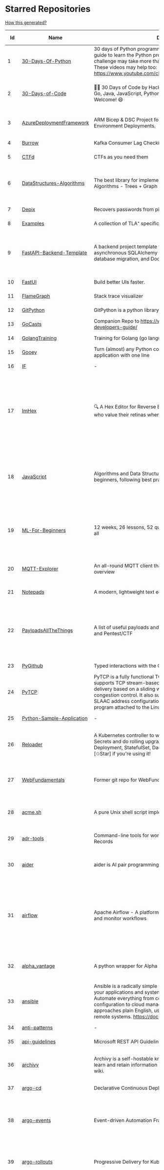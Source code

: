 # Starred Repositories  
[How this generated?](../master/USAGE.md)  
  
| Id 			| Name			| Description | Star Counts | Topics/Tags   | Last Updated 	|  
| ----------- | ----------- 	| ----------- | ----------- | ----------- 	| -----------   |  
|1|[30-Days-Of-Python](https://github.com/Asabeneh/30-Days-Of-Python.git)|30 days of Python programming challenge is a step-by-step guide to learn the Python programming language in 30 days. This challenge may take more than100 days, follow your own pace.  These videos may help too: https://www.youtube.com/channel/UC7PNRuno1rzYPb1xLa4yktw|43439|30-days-of-python, python, flask, github, heroku, matplotlib, mongodb, numpy, pandas, python3|9-10-2024|  
|2|[30-Days-of-Code](https://github.com/xeoneux/30-Days-of-Code.git)|👨‍💻 30 Days of Code by HackerRank Solutions in C, C++, C#, F#, Go, Java, JavaScript, Python, Ruby, Swift & TypeScript. PRs Welcome! 😄|987|hackerrank, java, swift, python, csharp, fsharp, cplusplus, solutions, 30, days, of, code, typescript, go, ruby, kotlin, javascript, c|17-8-2022|  
|3|[AzureDeploymentFramework](https://github.com/brwilkinson/AzureDeploymentFramework.git)|ARM Bicep & DSC Project for Azure Infrastructure and App Environment Deployments.|162|bicep, powershell, arm-templates, desiredstateconfiguration, azure|18-5-2024|  
|4|[Burrow](https://github.com/linkedin/Burrow.git)|Kafka Consumer Lag Checking|3781||8-5-2024|  
|5|[CTFd](https://github.com/CTFd/CTFd.git)|CTFs as you need them|5774|ctf, security, education, flask, ctfd|26-11-2024|  
|6|[DataStructures-Algorithms](https://github.com/rachitiitr/DataStructures-Algorithms.git)|The best library for implementation of all Data Structures and Algorithms - Trees + Graph Algorithms too!|2800|algorithms, data-structures, interview-prep, interview-preparation, competitive-programming, cpp, cpp-library, leetcode, leetcode-solutions|16-3-2024|  
|7|[Depix](https://github.com/spipm/Depix.git)|Recovers passwords from pixelized screenshots|26142||27-11-2023|  
|8|[Examples](https://github.com/tlaplus/Examples.git)|A collection of TLA⁺ specifications of varying complexities.|1303|tlaplus, pluscal|30-10-2024|  
|9|[FastAPI-Backend-Template](https://github.com/Aeternalis-Ingenium/FastAPI-Backend-Template.git)|A backend project template with FastAPI, PostgreSQL with asynchronous SQLAlchemy 2.0, Alembic for asynchronous database migration, and Docker.|674|asynchronous, docker, docker-compose, fastapi, postgresql, python, sqlalchemy, codecov, githubactions, jwt, pre-commit, alembic, asyncpg, coverage, pytest|26-3-2024|  
|10|[FastUI](https://github.com/pydantic/FastUI.git)|Build better UIs faster.|8375|fastapi, pydantic, python, react|22-8-2024|  
|11|[FlameGraph](https://github.com/brendangregg/FlameGraph.git)|Stack trace visualizer|17561||20-10-2024|  
|12|[GitPython](https://github.com/gitpython-developers/GitPython.git)|GitPython is a python library used to interact with Git repositories.|4677|git-porcelain, git-plumbing, python-library|15-10-2024|  
|13|[GoCasts](https://github.com/StephenGrider/GoCasts.git)|Companion Repo to https://www.udemy.com/go-the-complete-developers-guide/|2059||25-8-2017|  
|14|[GolangTraining](https://github.com/GoesToEleven/GolangTraining.git)|Training for Golang (go language)|9973||28-8-2023|  
|15|[Gooey](https://github.com/chriskiehl/Gooey.git)|Turn (almost) any Python command line program into a full GUI application with one line|20718||8-5-2022|  
|16|[IF](https://github.com/deep-floyd/IF.git)|-|7699||2-6-2023|  
|17|[ImHex](https://github.com/WerWolv/ImHex.git)|🔍 A Hex Editor for Reverse Engineers, Programmers and people who value their retinas when working at 3 AM.|45536|hex-editor, reverse-engineering, ips, dear-imgui, disassembler, analyzer, mathematical-evaluator, pattern-language, dark-mode, hacktoberfest, forensics, multi-platform, binary-analysis, c-plus-plus, static-analysis, windows, cybersecurity, hacking, preprocessor, cpp|20-12-2024|  
|18|[JavaScript](https://github.com/TheAlgorithms/JavaScript.git)|Algorithms and Data Structures implemented in JavaScript for beginners, following best practices.|32674|algorithm, algorithm-challenges, data-structures, cryptography, cipher, search, sort, sorting-algorithms, mathematics, conversions, hacktoberfest, javascript, algorithms-implemented, algorithms|20-12-2024|  
|19|[ML-For-Beginners](https://github.com/microsoft/ML-For-Beginners.git)|12 weeks, 26 lessons, 52 quizzes, classic Machine Learning for all|70181|ml, data-science, machine-learning, machine-learning-algorithms, machinelearning, python, machinelearning-python, scikit-learn, scikit-learn-python, r, education, microsoft-for-beginners|11-11-2024|  
|20|[MQTT-Explorer](https://github.com/thomasnordquist/MQTT-Explorer.git)|An all-round MQTT client that provides a structured topic overview|3141|mqtt, mqtt-explorer, homeautomation, mqtt-client, mqtt-smarthome, mqtt-tool|17-6-2024|  
|21|[Notepads](https://github.com/0x7c13/Notepads.git)|A modern, lightweight text editor with a minimalist design.|8948|fluent, notepad, texteditor, uwp, markdown, diff-viewer, windows, app|13-10-2024|  
|22|[PayloadsAllTheThings](https://github.com/swisskyrepo/PayloadsAllTheThings.git)|A list of useful payloads and bypass for Web Application Security and Pentest/CTF|62062|pentest, payload, bypass, web-application, hacking, vulnerability, bounty, methodology, privilege-escalation, penetration-testing, cheatsheet, security, enumeration, bugbounty, redteam, payloads, hacktoberfest|1-12-2024|  
|23|[PyGithub](https://github.com/PyGithub/PyGithub.git)|Typed interactions with the GitHub API v3|7097|pygithub, python, github, github-api|18-12-2024|  
|24|[PyTCP](https://github.com/ccie18643/PyTCP.git)|PyTCP is a fully functional TCP/IP stack written in Python. It supports TCP stream-based transport with reliable packet delivery based on a sliding window mechanism and basic congestion control. It also supports IPv6/ICMPv6 protocols with SLAAC address configuration. It operates as a user space program attached to the Linux TAP interface.|350|network, tcp, python, linux, ip, arp, udp, icmp, ethernet, ipv4, ipv6|8-11-2023|  
|25|[Python-Sample-Application](https://github.com/uber/Python-Sample-Application.git)|-|384||9-3-2015|  
|26|[Reloader](https://github.com/stakater/Reloader.git)|A Kubernetes controller to watch changes in ConfigMap and Secrets and do rolling upgrades on Pods with their associated Deployment, StatefulSet, DaemonSet and DeploymentConfig – [✩Star] if you're using it!|7832|kubernetes, openshift, configmap, secrets, pods, deployments, daemonset, statefulsets, k8s, watch-changes, deploymentconfigs|18-12-2024|  
|27|[WebFundamentals](https://github.com/google/WebFundamentals.git)|Former git repo for WebFundamentals on developers.google.com|13851|html, best-practices, javascript, css, mobile-web, chrome, chrome-browser, html5, web, web-app, progressive-web-app|10-8-2022|  
|28|[acme.sh](https://github.com/acmesh-official/acme.sh.git)|A pure Unix shell script implementing ACME client protocol|40343|acme, acme-protocol, letsencrypt, certbot, shell, ash, bash, posix, posix-sh, zerossl, buypass, acme-client|10-12-2024|  
|29|[adr-tools](https://github.com/npryce/adr-tools.git)|Command-line tools for working with Architecture Decision Records|4693|architecture-decision-records, documentation, architecture, markdown|30-3-2020|  
|30|[aider](https://github.com/Aider-AI/aider.git)|aider is AI pair programming in your terminal|23499|chatgpt, cli, command-line, gpt-4, openai, gpt-3, gpt-35-turbo, claude-3, gpt-4o, anthropic, gemini, llama, sonnet|22-12-2024|  
|31|[airflow](https://github.com/apache/airflow.git)|Apache Airflow - A platform to programmatically author, schedule, and monitor workflows|37960|airflow, apache, apache-airflow, python, scheduler, workflow, automation, dag, data-engineering, data-integration, data-orchestrator, data-pipelines, data-science, elt, etl, machine-learning, mlops, orchestration, workflow-engine, workflow-orchestration|22-12-2024|  
|32|[alpha_vantage](https://github.com/RomelTorres/alpha_vantage.git)|A python wrapper for Alpha Vantage API for financial data.|4313|alpha-vantage, pandas, financial-data, python, stock, alphavantage, json, finance, api-wrapper, cryptocurrency, bitcoin|18-7-2024|  
|33|[ansible](https://github.com/ansible/ansible.git)|Ansible is a radically simple IT automation platform that makes your applications and systems easier to deploy and maintain. Automate everything from code deployment to network configuration to cloud management, in a language that approaches plain English, using SSH, with no agents to install on remote systems. https://docs.ansible.com.|63448|python, ansible, hacktoberfest|17-12-2024|  
|34|[anti-patterns](https://github.com/tonybaloney/anti-patterns.git)|-|187||15-7-2022|  
|35|[api-guidelines](https://github.com/microsoft/api-guidelines.git)|Microsoft REST API Guidelines|22854|api, guidelines, rest-api, styleguide|13-12-2024|  
|36|[archivy](https://github.com/archivy/archivy.git)|Archivy is a self-hostable knowledge repository that allows you to learn and retain information in your own personal and extensible wiki.|3215|elasticsearch, knowledge, productivity, python, knowledge-base, note-taking, digital-brain, cli, hacktoberfest|25-7-2023|  
|37|[argo-cd](https://github.com/argoproj/argo-cd.git)|Declarative Continuous Deployment for Kubernetes|18222||22-12-2024|  
|38|[argo-events](https://github.com/argoproj/argo-events.git)|Event-driven Automation Framework for Kubernetes|2397|kubernetes, event-driven, cloudevents, workflows, triggers, automation-framework, cloud-native, argo, pipelines, event-source, workflow-automation, eventing-framework|21-12-2024|  
|39|[argo-rollouts](https://github.com/argoproj/argo-rollouts.git)|Progressive Delivery for Kubernetes|2821|gitops, canary, bluegreen, kubernetes, argoproj, deployments, experiments, argo-rollouts, progressive-delivery, hacktoberfest|18-12-2024|  
|40|[argo-workflows](https://github.com/argoproj/argo-workflows.git)|Workflow Engine for Kubernetes|15191|workflow, kubernetes, argo, dag, knative, airflow, machine-learning, argo-workflows, workflow-engine, hacktoberfest, cloud-native, cncf, k8s, gitops, mlops, batch-processing, data-engineering, pipelines|22-12-2024|  
|41|[arlon](https://github.com/arlonproj/arlon.git)|A kubernetes cluster lifecycle management and configuration tool|146|kubernetes, k8s, gitops, cluster-api|23-7-2024|  
|42|[arm-ttk](https://github.com/Azure/arm-ttk.git)|Azure Resource Manager Template Toolkit|450||27-3-2024|  
|43|[arrow](https://github.com/arrow-py/arrow.git)|🏹 Better dates & times for Python|8757|python, arrow, datetime, date, time, timestamp, timezones, hacktoberfest|20-11-2024|  
|44|[atlas](https://github.com/Netflix/atlas.git)|In-memory dimensional time series database.|3463||10-12-2024|  
|45|[atom](https://github.com/atom/atom.git)|:atom: The hackable text editor|60278|atom, editor, javascript, electron, windows, linux, macos|22-11-2022|  
|46|[atuin](https://github.com/atuinsh/atuin.git)|✨ Magical shell history|21495|shell, rust, zsh, history, fish, bash|5-12-2024|  
|47|[auto](https://github.com/intuit/auto.git)|Generate releases based on semantic version labels on pull requests.|2292|release, auto-release, github, slack, jira, releases, publishing, hack, hacktoberfest|25-10-2024|  
|48|[autoenv](https://github.com/hyperupcall/autoenv.git)|Directory-based environments.|5736|environment, cd, shell-extension, shell-scripts, bash, zsh, shell, shell-script, terminal|30-9-2024|  
|49|[autoscaler](https://github.com/kubernetes/autoscaler.git)|Autoscaling components for Kubernetes|8143||21-12-2024|  
|50|[awesome](https://github.com/sindresorhus/awesome.git)|😎 Awesome lists about all kinds of interesting topics|338493|awesome, awesome-list, unicorns, lists, resources|12-12-2024|  
|51|[awesome-algorithms](https://github.com/tayllan/awesome-algorithms.git)|A curated list of awesome places to learn and/or practice algorithms.|21179||16-11-2024|  
|52|[awesome-awesomeness](https://github.com/bayandin/awesome-awesomeness.git)|A curated list of awesome awesomeness|32185||24-3-2022|  
|53|[awesome-cheatsheets](https://github.com/LeCoupa/awesome-cheatsheets.git)|👩‍💻👨‍💻 Awesome cheatsheets for popular programming languages, frameworks and development tools. They include everything you should know in one single file.|40674|cheatsheets, javascript, bash, nodejs, cheatsheet, database, language, frontend, backend, feathersjs, redis, vuejs, vim, django, programming-language, xcode, php, docker, kubernetes, sailsjs|24-8-2024|  
|54|[awesome-docker](https://github.com/veggiemonk/awesome-docker.git)|:whale: A curated list of Docker resources and projects|30772|docker, awesome, awesome-list, container, tools, dockerfile, list, moby, docker-container, docker-image, docker-environment, docker-deployment, docker-swarm, docker-api, docker-monitoring, docker-machine, docker-security, docker-registry|1-12-2024|  
|55|[awesome-fastapi](https://github.com/mjhea0/awesome-fastapi.git)|A curated list of awesome things related to FastAPI|8855|fastapi, awesome, awesome-list, starlette|12-8-2024|  
|56|[awesome-flask](https://github.com/humiaozuzu/awesome-flask.git)|A curated list of awesome Flask resources and plugins|12315|flask, flask-resources, awesome|17-9-2019|  
|57|[awesome-github-profile-readme](https://github.com/abhisheknaiidu/awesome-github-profile-readme.git)|😎 A curated list of awesome GitHub Profile which updates in real time |25037|awesome-list, awesome, github, github-readme, github-profile-readme, portfolio, profile-readme|9-10-2022|  
|58|[awesome-k8s-resources](https://github.com/tomhuang12/awesome-k8s-resources.git)|A curated list of awesome Kubernetes tools and resources.|3442|kubernetes, kubernetes-resources, list, awesome-list, kubernetes-networking, kubernetes-operational, kubernetes-clusters|29-8-2024|  
|59|[awesome-kubectl-plugins](https://github.com/ishantanu/awesome-kubectl-plugins.git)|Curated list of kubectl plugins|928|kubectl-plugins, awesome-list, kubectl, kubernetes|23-9-2024|  
|60|[awesome-kubernetes](https://github.com/nubenetes/awesome-kubernetes.git)|A curated list of awesome references collected since 2018.|620|kubernetes, cloud, awesome-list, aws, azure, gcp, devops, devops-tools, docker, containers|7-10-2024|  
|61|[awesome-kubernetes](https://github.com/ramitsurana/awesome-kubernetes.git)|A curated list for awesome kubernetes sources :ship::tada:|15144|kubernetes, minikube, meetup, resource, kubernetes-sources, google-cloud, kubernetes-cluster, deploy-kubernetes, aws, enterprise-kubernetes-products, monitoring-kubernetes, azure, schedule, google-kubernetes, docker, cloud-providers, books, machine-learning|26-11-2024|  
|62|[awesome-macOS](https://github.com/iCHAIT/awesome-macOS.git)|  A curated list of awesome applications, softwares, tools and shiny things for macOS.|16245|macos, mac, awesome-list, apple, awesome-lists, awesome, list|5-1-2024|  
|63|[awesome-machine-learning](https://github.com/josephmisiti/awesome-machine-learning.git)|A curated list of awesome Machine Learning frameworks, libraries and software.|66431||16-12-2024|  
|64|[awesome-macos-command-line](https://github.com/herrbischoff/awesome-macos-command-line.git)|Use your macOS terminal shell to do awesome things.|29037|macos, macosx, shell, terminal, awesome-list, awesome, list|2-9-2021|  
|65|[awesome-microservices](https://github.com/mfornos/awesome-microservices.git)|A curated list of Microservice Architecture related principles and technologies.|13416|awesome, microservices, microservices-architecture, cloud-native, cloud-computing|17-11-2024|  
|66|[awesome-ml-courses](https://github.com/luspr/awesome-ml-courses.git)|Awesome free machine learning and AI courses with video lectures.|2745|machine-learning, deep-learning, reinforcement-learning, ai-courses, artificial-intelligence|12-12-2024|  
|67|[awesome-pentest](https://github.com/enaqx/awesome-pentest.git)|A collection of awesome penetration testing resources, tools and other shiny things|22144|awesome, awesome-list|14-12-2024|  
|68|[awesome-python-applications](https://github.com/mahmoud/awesome-python-applications.git)|💿 Free software that works great, and also happens to be open-source Python. |16835|python, application, video, audio, graphics, gui, productivity, education, science, game|25-11-2024|  
|69|[awesome-readme](https://github.com/matiassingers/awesome-readme.git)|A curated list of awesome READMEs|18367|awesome-list, awesome, list, readme|11-12-2024|  
|70|[awesome-sanic](https://github.com/mekicha/awesome-sanic.git)|A curated list of awesome Sanic resources and extensions|753||9-5-2023|  
|71|[awesome-selfhosted](https://github.com/awesome-selfhosted/awesome-selfhosted.git)|A list of Free Software network services and web applications which can be hosted on your own servers|208449|selfhosted, awesome, awesome-list, privacy, hosting, cloud, self-hosted, free-software|22-12-2024|  
|72|[awesome-sre](https://github.com/dastergon/awesome-sre.git)|A curated list of Site Reliability and Production Engineering resources.|12078|site-reliability-engineering, production, availability, monitoring, post-mortem, reliability-engineering, capacity-planning, service-level-agreement, scalability, reliability, alerting, on-call, site-reliability, postmortem, incident-response, sre, awesome, awesome-list, devops, list|8-10-2022|  
|73|[awesome-sysadmin](https://github.com/awesome-foss/awesome-sysadmin.git)|A curated list of amazingly awesome open-source sysadmin resources.|25985|awesome, awesome-list, sysadmin, list, devops, ops, software, sre, self-hosted|18-8-2024|  
|74|[awesome-vscode](https://github.com/viatsko/awesome-vscode.git)|🎨 A curated list of delightful VS Code packages and resources.|25254|visual-studio, vscode, vscode-theme, vscode-extension, awesome, awesome-list, list, visualstudio, visual-studio-code, visual-studio-code-extension, visual-studio-code-theme|3-8-2023|  
|75|[awless](https://github.com/wallix/awless.git)|A Mighty CLI for AWS|4985|aws, cli, cloud, aws-cli, cloud-management, awless, golang, devops, devops-tools||  
|76|[aws-cdk-examples](https://github.com/aws-samples/aws-cdk-examples.git)|Example projects using the AWS CDK|5187|cdk, cdk-examples||  
|77|[aws-eks-best-practices](https://github.com/aws/aws-eks-best-practices.git)|A best practices guide for day 2 operations, including operational excellence, security, reliability, performance efficiency, and cost optimization.|2062||20-12-2024|  
|78|[aws-eks-kubernetes-masterclass](https://github.com/stacksimplify/aws-eks-kubernetes-masterclass.git)|AWS EKS Kubernetes - Masterclass   DevOps, Microservices|1439|kubernetes, kubernetes-pods, kubernetes-deployment, kubernetes-services, kubernetes-secrets, aws-eks, aws-eks-cluster, aws-ebs, aws-rds, aws-alb, aws-alb-ingress-controller, aws-fargate, aws-codebuild, aws-codecommit, aws-codepipeline, fluentd, aws-cloudwatch, docker, yaml|24-5-2024|  
|79|[aws-load-balancer-controller](https://github.com/kubernetes-sigs/aws-load-balancer-controller.git)|A Kubernetes controller for Elastic Load Balancers|3980|kubernetes-ingress-controller, aws, ingress-resource, kubernetes, ingress, k8s-sig-aws|17-12-2024|  
|80|[aws-sam-cli](https://github.com/aws/aws-sam-cli.git)|CLI tool to build, test, debug, and deploy Serverless applications using AWS SAM|6538|serverless, aws, lambda, serverlessapplicationmodel, sam, docker, api-gateway, python|13-12-2024|  
|81|[azkaban](https://github.com/azkaban/azkaban.git)|Azkaban workflow manager.|4481|workflow-engine, azkaban, scheduling, hacktoberfest|29-8-2023|  
|82|[azure-cli](https://github.com/Azure/azure-cli.git)|Azure Command-Line Interface|4047|azure, azure-cli, cloud|19-12-2024|  
|83|[azure-docs-bicep-samples](https://github.com/Azure/azure-docs-bicep-samples.git)|-|86||5-12-2023|  
|84|[azure-monitor-opencensus-python](https://github.com/Azure-Samples/azure-monitor-opencensus-python.git)|Sample repository demonstrating Azure Monitor exporters for Opencensus Python|23||1-6-2023|  
|85|[azure-quickstart-templates](https://github.com/Azure/azure-quickstart-templates.git)|Azure Quickstart Templates|14115|azure, templates, arm, bicep, bicep-templates, arm-templates|20-12-2024|  
|86|[azure4everyone-samples](https://github.com/MarczakIO/azure4everyone-samples.git)|-|270||12-2-2022|  
|87|[backstage](https://github.com/backstage/backstage.git)|Backstage is an open framework for building developer portals|28818|infrastructure, dx, developer-experience, developer-portal, microservices, cncf, backstage, self-service-portal|22-12-2024|  
|88|[badges](https://github.com/Naereen/badges.git)|:pencil: Markdown code for lots of small badges :ribbon: :pushpin: (shields.io, forthebadge.com etc) :sunglasses:. Contributions are welcome! Please add yours!|4368|forthebadge, badges, markdown, markdown-cheatsheet, meta-badge, forthebadge-cc, restructuredtext, pokemon, python, awesome, markup|23-9-2024|  
|89|[bashhub-client](https://github.com/rcaloras/bashhub-client.git)|:cloud: Bash history in the cloud. Indexed and searchable. |1274|bash, history, cloud, shell, shell-extension, zsh, terminal|3-11-2023|  
|90|[bcc](https://github.com/iovisor/bcc.git)|BCC - Tools for BPF-based Linux IO analysis, networking, monitoring, and more|20747||18-12-2024|  
|91|[behave](https://github.com/behave/behave.git)|BDD, Python style.|3214|bdd, bdd-framework, behave, behavior-driven-development, gherkin, cucumber-like, python, python3|4-12-2024|  
|92|[bicep](https://github.com/Azure/bicep.git)|Bicep is a declarative language for describing and deploying Azure resources|3272|arm-templates, arm-json, bicep|20-12-2024|  
|93|[bitcoin](https://github.com/bitcoin/bitcoin.git)|Bitcoin Core integration/staging tree|80955|bitcoin, c-plus-plus, p2p, cryptocurrency, cryptography|20-12-2024|  
|94|[black](https://github.com/psf/black.git)|The uncompromising Python code formatter|39347|python, code, formatter, codeformatter, gofmt, yapf, autopep8, pre-commit-hook, hacktoberfest||  
|95|[blackfriday](https://github.com/russross/blackfriday.git)|Blackfriday: a markdown processor for Go|5479||27-10-2020|  
|96|[blockly](https://github.com/google/blockly.git)|The web-based visual programming editor.|12579||19-12-2024|  
|97|[bokeh](https://github.com/bokeh/bokeh.git)|Interactive Data Visualization in the browser, from  Python|19472|bokeh, python, interactive-plots, javascript, visualization, plotting, plots, data-visualisation, notebooks, jupyter, visualisation, numfocus|22-12-2024|  
|98|[boto3](https://github.com/boto/boto3.git)|AWS SDK for Python|9116|python, aws, cloud, cloud-management, aws-sdk|20-12-2024|  
|99|[boundary](https://github.com/hashicorp/boundary.git)|Boundary enables identity-based access management for dynamic infrastructure. |3865|hashicorp, security, zero-trust, hacktoberfest|20-12-2024|  
|100|[brooklin](https://github.com/linkedin/brooklin.git)|An extensible distributed system for reliable nearline data streaming at scale|931|distributed-systems, data-streaming, scalability, kafka-mirror-maker, kafka, change-data-capture, java, linkedin|21-5-2024|  
|101|[brotli](https://github.com/google/brotli.git)|Brotli compression format|13665||25-11-2024|  
|102|[calico](https://github.com/projectcalico/calico.git)|Cloud native networking and network security|6090|cni, cni-plugin, ebpf, k8s, kubernetes, kubernetes-networking, kubernetes-windows, network-policy, networking, security, windows, xdp, identity-aware-policy, openstack, host-protection, cats|20-12-2024|  
|103|[cdk8s](https://github.com/cdk8s-team/cdk8s.git)|Define Kubernetes native apps and abstractions using object-oriented programming|4399|||  
|104|[cdnjs](https://github.com/cdnjs/cdnjs.git)|🤖 CDN assets - The #1 free and open source CDN built to make life easier for developers.|10389|cdn, javascript, css, library, web, front-end, foss, opensource, js, font, framework, webdev, fast, speed, http2, spdy, cdnjs|7-11-2024|  
|105|[celery](https://github.com/celery/celery.git)|Distributed Task Queue (development branch)|25102|python, task-manager, task-scheduler, task-runner, queue-workers, queued-jobs, queue-tasks, amqp, redis, sqs, sqs-queue, python3, python-library, redis-queue|21-12-2024|  
|106|[cello](https://github.com/cello-proj/cello.git)|Run infrastructure as code (IaC) software tools including CDK, Terraform and Cloud Formation via GitOps.|284||10-5-2024|  
|107|[cert-manager](https://github.com/cert-manager/cert-manager.git)|Automatically provision and manage TLS certificates in Kubernetes|12286|kubernetes, letsencrypt, tls, certificate, crd, hacktoberfest|20-12-2024|  
|108|[chaos-mesh](https://github.com/chaos-mesh/chaos-mesh.git)|A Chaos Engineering Platform for Kubernetes.|6810|chaos, chaos-engineering, chaos-testing, kubernetes, operator, golang, site-reliability-engineering, fault-injection, cncf, cloud-native, chaos-mesh, chaos-experiments, hacktoberfest, microservices|19-12-2024|  
|109|[chaosmonkey](https://github.com/Netflix/chaosmonkey.git)|Chaos Monkey is a resiliency tool that helps applications tolerate random instance failures.|15355||3-10-2024|  
|110|[chartmuseum](https://github.com/helm/chartmuseum.git)|helm chart repository server|3619|helm, charts, kubernetes, chartmuseum|31-5-2024|  
|111|[charts](https://github.com/helm/charts.git)|⚠️(OBSOLETE) Curated applications for Kubernetes|15486|kubernetes, charts, helm|21-12-2021|  
|112|[cheat.sh](https://github.com/chubin/cheat.sh.git)|the only cheat sheet you need|38665|cheatsheet, curl, terminal, command-line, cli, examples, documentation, help, tldr, hacktoberfest2021|13-11-2024|  
|113|[checkov](https://github.com/bridgecrewio/checkov.git)|Prevent cloud misconfigurations and find vulnerabilities during build-time in infrastructure as code, container images and open source packages with Checkov by Bridgecrew.|7245|terraform, static-analysis, aws, gcp, azure, aws-security, cloudformation, scans, compliance, kubernetes, infrastructure-as-code, devops, hacktoberfest|22-12-2024|  
|114|[chef](https://github.com/chef/chef.git)|Chef Infra, a powerful automation platform that transforms infrastructure into code automating how infrastructure is configured, deployed and managed across any environment, at any scale|7634|chef, devops, cfgmgt, infrastructure, automation, deployment, hacktoberfest||  
|115|[clair](https://github.com/quay/clair.git)|Vulnerability Static Analysis for Containers|10418|containers, static-analysis, go, kubernetes, docker, oci, oci-image, vulnerabilities, clair|18-12-2024|  
|116|[cli](https://github.com/snyk/cli.git)|Snyk CLI scans and monitors your projects for security vulnerabilities.|4984|security, monitor, snyk, vulnerabilities|20-12-2024|  
|117|[cli-spinners](https://github.com/sindresorhus/cli-spinners.git)|Spinners for use in the terminal|2455||7-9-2024|  
|118|[click](https://github.com/pallets/click.git)|Python composable command line interface toolkit|15894|python, cli, click, pallets||  
|119|[cluster-api](https://github.com/kubernetes-sigs/cluster-api.git)|Home for Cluster API, a subproject of sig-cluster-lifecycle|3614||20-12-2024|  
|120|[cobra](https://github.com/spf13/cobra.git)|A Commander for modern Go CLI interactions|38646|cobra, cobra-library, cobra-generator, posix-compliant-flags, command-cobra, cli-app, command-line, commandline, command, cli, go, golang, golang-library, golang-application, subcommands, posix|17-12-2024|  
|121|[codebytere.github.io](https://github.com/codebytere/codebytere.github.io.git)|personal website|527||18-3-2024|  
|122|[codesearch](https://github.com/google/codesearch.git)|Fast, indexed regexp search over large file trees|3689||19-6-2024|  
|123|[compose](https://github.com/docker/compose.git)|Define and run multi-container applications with Docker|34282|docker, docker-compose, orchestration, go, golang||  
|124|[conductor](https://github.com/Netflix/conductor.git)|Conductor is a microservices orchestration engine.|12812|orchestration-engine, java, spring-boot, distributed-systems, workflow-management, microservice-orchestration, workflow-engine, reactjs, javascript, workflow-automation, grpc, workflows, orchestrator|13-12-2023|  
|125|[confd](https://github.com/kelseyhightower/confd.git)|Manage local application configuration files using templates and data from etcd or consul|8366||9-12-2023|  
|126|[consul](https://github.com/hashicorp/consul.git)|Consul is a distributed, highly available, and data center aware solution to connect and configure applications across dynamic, distributed infrastructure.|28521|consul, service-mesh, service-discovery, kubernetes, vault, ecs, api-gateway|19-12-2024|  
|127|[copacetic](https://github.com/project-copacetic/copacetic.git)|🧵 CLI tool for directly patching container images!|1096|compliance, devsecops, docker, security, trivy, vulnerability, containers, container-image, container-security, patching, cncf, hacktoberfest, vulnerabilities, vulnerability-management, security-tools|20-12-2024|  
|128|[core](https://github.com/home-assistant/core.git)|:house_with_garden: Open source home automation that puts local control and privacy first.|74779|python, home-automation, iot, internet-of-things, mqtt, raspberry-pi, asyncio, hacktoberfest|22-12-2024|  
|129|[coredns](https://github.com/coredns/coredns.git)|CoreDNS is a DNS server that chains plugins|12534|dns-server, go, cncf, coredns, plugin, service-discovery|20-12-2024|  
|130|[coreutils](https://github.com/uutils/coreutils.git)|Cross-platform Rust rewrite of the GNU coreutils|17898|rust, coreutils, gnu-coreutils, busybox, cross-platform, command-line-tool|22-12-2024|  
|131|[crouton](https://github.com/dnschneid/crouton.git)|Chromium OS Universal Chroot Environment|8590|chroot, shell, crouton, minecraft, ubuntu, debian, kali, linux, chromeos|23-7-2024|  
|132|[cruise-control](https://github.com/linkedin/cruise-control.git)|Cruise-control is the first of its kind to fully automate the dynamic workload rebalance and self-healing of a Kafka cluster. It provides great value to Kafka users by simplifying the operation of Kafka clusters.|2778|kafka, cluster-management, self-healing|12-11-2024|  
|133|[curl](https://github.com/curl/curl.git)|A command line tool and library for transferring data with URL syntax, supporting DICT, FILE, FTP, FTPS, GOPHER, GOPHERS, HTTP, HTTPS, IMAP, IMAPS, LDAP, LDAPS, MQTT, POP3, POP3S, RTMP, RTMPS, RTSP, SCP, SFTP, SMB, SMBS, SMTP, SMTPS, TELNET, TFTP, WS and WSS. libcurl offers a myriad of powerful features|36360|http, https, ftp, user-agent, client, library, curl, libcurl, c, transfer-data, ldap, mqtt, sftp, scp, imaps, gopher, pop3, transferring-data, hacktoberfest, websocket|22-12-2024|  
|134|[dailybot](https://github.com/sapumar/dailybot.git)|Simple telegram bot to remind about the daily stand up|8|bot, daily-standup, standup-meetings, standup, standupbot||  
|135|[dashboard](https://github.com/kubernetes/dashboard.git)|General-purpose web UI for Kubernetes clusters|14553||19-12-2024|  
|136|[datamodel-code-generator](https://github.com/koxudaxi/datamodel-code-generator.git)|Pydantic model and dataclasses.dataclass generator for easy conversion of JSON, OpenAPI, JSON Schema, and YAML data sources.|2837|openapi, code-generator, python, pydantic, generator, fastapi, json-schema, datamodel, swagger, yaml, csv, openapi-codegen, swagger-codegen, dataclass|15-12-2024|  
|137|[datree](https://github.com/datreeio/datree.git)|Prevent Kubernetes misconfigurations from reaching production (again 😤 )! From code to cloud, Datree provides an E2E policy enforcement solution to run automatic checks for rule violations. See our docs: https://hub.datree.io|6380|kubernetes, policy, guardrail, best-practices, cli, static-code-analysis, datree, admission-webhook, devops, policy-management, security|1-8-2023|  
|138|[deepdiff](https://github.com/seperman/deepdiff.git)|DeepDiff: Deep Difference and search of any Python object/data. DeepHash: Hash of any object based on its contents. Delta: Use deltas to reconstruct objects by adding deltas together.|2055|python, tree, deep-search, repetition, difference, comparison, report-repetition, nested, recursive, diff, delta, distance, distance-calculation, deepdiff, deephash, hash, hashing, reconstruction|16-12-2024|  
|139|[design-patterns-for-humans](https://github.com/kamranahmedse/design-patterns-for-humans.git)|An ultra-simplified explanation to design patterns|45616|design-patterns, architecture, software-engineering, engineering, principles, computer-science|2-12-2024|  
|140|[diagrams](https://github.com/mingrammer/diagrams.git)|:art: Diagram as Code for prototyping cloud system architectures|39979|diagram, diagram-as-code, architecture, graphviz|11-12-2024|  
|141|[discourse](https://github.com/discourse/discourse.git)|A platform for community discussion. Free, open, simple.|42660|discourse, javascript, rails, ruby, ember, forum, postgresql|22-12-2024|  
|142|[dive](https://github.com/wagoodman/dive.git)|A tool for exploring each layer in a docker image|48617|docker, docker-image, inspector, explorer, cli, tui|2-2-2024|  
|143|[django](https://github.com/django/django.git)|The Web framework for perfectionists with deadlines.|81548|python, django, web, framework, orm, templates, models, views, apps|20-12-2024|  
|144|[django-health-check](https://github.com/revsys/django-health-check.git)|a pluggable app that runs a full check on the deployment, using a number of plugins to check e.g. database, queue server, celery processes, etc.|1253|django, monitoring|22-6-2024|  
|145|[dns](https://github.com/miekg/dns.git)|DNS library in Go|8122|dnssec, go, dns-library, dns|9-9-2024|  
|146|[dnscontrol](https://github.com/StackExchange/dnscontrol.git)|Infrastructure as code for DNS!|3198|go, dns, infrastructure-as-code, dnscontrol, workflow|19-12-2024|  
|147|[dnsperf](https://github.com/cobblau/dnsperf.git)|A DNS performance tool.|218||14-10-2017|  
|148|[docker-cheat-sheet](https://github.com/wsargent/docker-cheat-sheet.git)|Docker Cheat Sheet|22171|docker, cheet-sheet|23-6-2022|  
|149|[dockerfiles](https://github.com/jessfraz/dockerfiles.git)|Various Dockerfiles I use on the desktop and on servers.|13739|dockerfiles, bash, docker, dockerfile, linux, shell, containers|27-3-2021|  
|150|[doitlive](https://github.com/sloria/doitlive.git)|Because sometimes you need to do it live|3461|command-line, presentations, python, live-coding, cli, click, bash, zsh, ipython, script, hacktoberfest|4-12-2024|  
|151|[dotfiles](https://github.com/bbkane/dotfiles.git)|Configs for apps I care about|35|dotfiles, zsh, neovim, vscode, git, sqlite, sqlite3|20-12-2024|  
|152|[draft-classic](https://github.com/Azure/draft-classic.git)|A tool for developers to create cloud-native applications on Kubernetes.|3921|kubernetes, helm, developer-tools, containers|26-2-2020|  
|153|[eBPF-Package-Repository](https://github.com/l3af-project/eBPF-Package-Repository.git)|eBPF Programs|58|ebpf-programs, linux|27-11-2024|  
|154|[echarts](https://github.com/apache/echarts.git)|Apache ECharts is a powerful, interactive charting and data visualization library for browser|60975|echarts, data-visualization, charts, charting-library, visualization, apache, data-viz, canvas, svg|29-11-2024|  
|155|[echo](https://github.com/labstack/echo.git)|High performance, minimalist Go web framework|30145|go, echo, web, middleware, microservice, websocket, ssl, letsencrypt, micro-framework, https, http2, web-framework, labstack-echo|19-12-2024|  
|156|[ecs-refarch-service-discovery](https://github.com/awslabs/ecs-refarch-service-discovery.git)|An EC2 Container Service Reference Architecture for providing Service Discovery to containers using CloudWatch Events, Lambda and Route 53 private hosted zones. |445||25-7-2016|  
|157|[eks-node-viewer](https://github.com/awslabs/eks-node-viewer.git)|EKS Node Viewer|1267||19-12-2024|  
|158|[elasticsearch](https://github.com/elastic/elasticsearch.git)|Free and Open Source, Distributed, RESTful Search Engine|71084|elasticsearch, java, search-engine|22-12-2024|  
|159|[eng-practices](https://github.com/google/eng-practices.git)|Google's Engineering Practices documentation|20042||19-9-2024|  
|160|[envoy](https://github.com/envoyproxy/envoy.git)|Cloud-native high-performance edge/middle/service proxy|25225|cats, rocket-ships, cars, more-cats, cats-over-dogs, nanoservices, corgis, cncf|22-12-2024|  
|161|[eruda](https://github.com/liriliri/eruda.git)|Console for mobile browsers|19005|console, mobile, debugger, developer-tools, eruda|10-11-2024|  
|162|[espanso](https://github.com/espanso/espanso.git)|Cross-platform Text Expander written in Rust|10220|espanso, text-expander, rust, macos, linux, windows, productivity, productivity-tools|15-12-2024|  
|163|[etcd](https://github.com/etcd-io/etcd.git)|Distributed reliable key-value store for the most critical data of a distributed system|48088|etcd, raft, distributed-systems, kubernetes, go, database, key-value, consensus, distributed-database, cncf|21-12-2024|  
|164|[every-programmer-should-know](https://github.com/mtdvio/every-programmer-should-know.git)|A collection of (mostly) technical things every software developer should know about|85612|cc-by, computer-science, educational, novice, collection|10-5-2024|  
|165|[ewd998](https://github.com/tlaplus-workshops/ewd998.git)|Distributed termination detection on a ring, due to Shmuel Safra:|50|termination, detection, distsys, tlaplus, specs, model-checking, theorem-proving, refinement, safety, liveness|2-9-2024|  
|166|[examples](https://github.com/kubernetes/examples.git)|Kubernetes application example tutorials|6246|||  
|167|[excalidraw](https://github.com/excalidraw/excalidraw.git)|Virtual whiteboard for sketching hand-drawn like diagrams|87944|productivity, collaboration, diagrams, drawing, whiteboard, canvas, hacktoberfest|17-12-2024|  
|168|[external-dns](https://github.com/kubernetes-sigs/external-dns.git)|Configure external DNS servers (AWS Route53, Google CloudDNS and others) for Kubernetes Ingresses and Services|7805|dns, kubernetes, route53, aws, clouddns, gcp, ingress, k8s-sig-network, dns-record, dns-providers, external-dns, dns-controller, dns-servers|22-12-2024|  
|169|[fastapi](https://github.com/fastapi/fastapi.git)|FastAPI framework, high performance, easy to learn, fast to code, ready for production|78839|python, json, swagger-ui, redoc, starlette, openapi, api, openapi3, framework, async, asyncio, uvicorn, python3, python-types, pydantic, json-schema, fastapi, swagger, rest, web|20-12-2024|  
|170|[fastapi-cache](https://github.com/long2ice/fastapi-cache.git)|fastapi-cache is a tool to cache fastapi response and function result, with backends support redis and memcached.|1401|cache, fastapi, redis, memcached|19-9-2024|  
|171|[fastapi-code-generator](https://github.com/koxudaxi/fastapi-code-generator.git)|This code generator creates FastAPI app from an openapi file.|1091|fastapi, openapi, generator, python, pydantic|14-12-2024|  
|172|[fastapi-mvc](https://github.com/fastapi-mvc/fastapi-mvc.git)|Developer productivity tool for making high-quality FastAPI production-ready APIs.|635|python, fastapi, fastapi-template, fastapi-boilerplate, mvc, kubernetes, redis-cluster, redis-operator, redis, helm, project-generator, nix|2-2-2024|  
|173|[fastapi-utils](https://github.com/fastapiutils/fastapi-utils.git)|Reusable utilities for FastAPI|1968|fastapi|15-11-2024|  
|174|[fastapi-versioning](https://github.com/DeanWay/fastapi-versioning.git)|api versioning for fastapi web applications|663||24-8-2021|  
|175|[fastapi_client](https://github.com/dmontagu/fastapi_client.git)|FastAPI client generator|336||11-2-2021|  
|176|[fastapi_profiler](https://github.com/sunhailin-Leo/fastapi_profiler.git)|A FastAPI Middleware of https://github.com/joerick/pyinstrument to check your service performance.|240||17-5-2024|  
|177|[fasthttp](https://github.com/valyala/fasthttp.git)|Fast HTTP package for Go. Tuned for high performance. Zero memory allocations in hot paths. Up to 10x faster than net/http|22031||19-12-2024|  
|178|[fauxpilot](https://github.com/fauxpilot/fauxpilot.git)|FauxPilot - an open-source alternative to GitHub Copilot server|14629||29-5-2023|  
|179|[first-contributions](https://github.com/firstcontributions/first-contributions.git)|🚀✨ Help beginners to contribute to open source projects|46008|open-source, tutorial, contribution, community, tutorials, beginner, beginner-friendly, contributions, contributions-welcome, good-first-issue, help-wanted|22-12-2024|  
|180|[fish-shell](https://github.com/fish-shell/fish-shell.git)|The user-friendly command line shell.|26630|fish, shell, terminal, rust|22-12-2024|  
|181|[flask](https://github.com/pallets/flask.git)|The Python micro framework for building web applications.|68388|python, flask, wsgi, web-framework, werkzeug, jinja, pallets|24-11-2024|  
|182|[flask-caching](https://github.com/pallets-eco/flask-caching.git)|A caching extension for Flask|896|flask, python, extension, cache|26-5-2024|  
|183|[flask-celery-example](https://github.com/miguelgrinberg/flask-celery-example.git)|This repository contains the example code for my blog article Using Celery with Flask.|1200||12-9-2021|  
|184|[flask-swagger-ui](https://github.com/sveint/flask-swagger-ui.git)|Swagger UI blueprint for flask|180||24-5-2022|  
|185|[flux](https://github.com/fluxcd/flux.git)|Successor: https://github.com/fluxcd/flux2|6898|kubernetes, gitops, legacy|1-11-2022|  
|186|[fortio](https://github.com/fortio/fortio.git)|Fortio load testing library, command line tool, advanced echo server and web UI in go (golang). Allows to specify a set query-per-second load and record latency histograms and other useful stats.|3383|golang, golang-library, golang-application, performance, performance-testing, performance-visualization, http, grpc, proxy, go|23-11-2024|  
|187|[fortio-operator](https://github.com/verfio/fortio-operator.git)|Load Testing Operator within the Kubernetes cluster and outside of it.|37||18-3-2019|  
|188|[free-for-dev](https://github.com/ripienaar/free-for-dev.git)|A list of SaaS, PaaS and IaaS offerings that have free tiers of interest to devops and infradev|91402|free-for-developers, awesome-list|20-12-2024|  
|189|[free-programming-books](https://github.com/EbookFoundation/free-programming-books.git)|:books: Freely available programming books|342356|education, books, list, resource, hacktoberfest|21-12-2024|  
|190|[frp](https://github.com/fatedier/frp.git)|A fast reverse proxy to help you expose a local server behind a NAT or firewall to the internet.|88400|proxy, reverse-proxy, tunnel, nat, go, firewall, frp, expose, http-proxy, p2p|19-12-2024|  
|191|[fucking-algorithm](https://github.com/labuladong/fucking-algorithm.git)|刷算法全靠套路，认准 labuladong 就够了！English version supported! Crack LeetCode, not only how, but also why. |126217|leetcode, algorithms, interview-questions, data-structures, kmp, dynamic-programming, computer-science, dynamic-programming-algorithm|22-9-2024|  
|192|[full-stack-fastapi-template](https://github.com/fastapi/full-stack-fastapi-template.git)|Full stack, modern web application template. Using FastAPI, React, SQLModel, PostgreSQL, Docker, GitHub Actions, automatic HTTPS and more.|28562|python, json, json-schema, docker, postgresql, frontend, backend, fastapi, traefik, letsencrypt, swagger, jwt, openapi, chakra-ui, react, tanstack-query, tanstack-router, typescript, sqlmodel|21-12-2024|  
|193|[fuzzywuzzy](https://github.com/seatgeek/fuzzywuzzy.git)|Fuzzy String Matching in Python|9232|||  
|194|[game_control](https://github.com/ChoudharyChanchal/game_control.git)|-|734||19-7-2020|  
|195|[gcsfuse](https://github.com/GoogleCloudPlatform/gcsfuse.git)|A user-space file system for interacting with Google Cloud Storage|2079||19-12-2024|  
|196|[ghostfolio](https://github.com/ghostfolio/ghostfolio.git)|Open Source Wealth Management Software. Angular + NestJS + Prisma + Nx + TypeScript 🤍|4760|wealth-management, web, software, angular, typescript, prisma, portfolio, etf, stock, nestjs, tracker, oss, finance, fintech, investing, trading, personal-finance, hacktoberfest, ghostfolio|21-12-2024|  
|197|[gin](https://github.com/gin-gonic/gin.git)|Gin is a HTTP web framework written in Go (Golang). It features a Martini-like API with much better performance -- up to 40 times faster. If you need smashing performance, get yourself some Gin.|79542|server, middleware, framework, go, router, performance, gin|15-11-2024|  
|198|[git-standup](https://github.com/kamranahmedse/git-standup.git)|Recall what you did on the last working day. Psst! or be nosy and find what someone else in your team did ;-)|7652|standup, git-standup, agile, meeting, git, git-addons, git-|15-3-2024|  
|199|[github-cheat-sheet](https://github.com/tiimgreen/github-cheat-sheet.git)|A list of cool features of Git and GitHub.|48789|awesome, awesome-list, list, github, git|15-10-2023|  
|200|[github-readme-stats](https://github.com/anuraghazra/github-readme-stats.git)|:zap: Dynamically generated stats for your github readmes|70367|profile-readme, dynamic, readme-generator, serverless, hacktoberfest, readme-stats|20-12-2024|  
|201|[github1s](https://github.com/conwnet/github1s.git)|One second to read GitHub code with VS Code.|22944|hacktoberfest, vscode|17-12-2024|  
|202|[gitops-engine](https://github.com/argoproj/gitops-engine.git)|Democratizing GitOps|1713|gitops, kubernetes, continuous-deployment|16-12-2024|  
|203|[glb-director](https://github.com/github/glb-director.git)|GitHub Load Balancer Director and supporting tooling.|2381||28-6-2024|  
|204|[go-fuzz](https://github.com/dvyukov/go-fuzz.git)|Randomized testing for Go|4792|fuzzing, testing, go|24-9-2024|  
|205|[go-github](https://github.com/google/go-github.git)|Go library for accessing the GitHub v3 API|10523|go, github-api, github, golang, hacktoberfest|22-12-2024|  
|206|[go-leetcode](https://github.com/austingebauer/go-leetcode.git)|A collection of 100+ popular LeetCode problems solved in Go.|1782|leetcode, ctci|11-8-2024|  
|207|[go-metrics](https://github.com/rcrowley/go-metrics.git)|Go port of Coda Hale's Metrics library|3470||27-12-2020|  
|208|[go-restful](https://github.com/emicklei/go-restful.git)|package for building REST-style Web Services using Go|5051|rest, go, customizable, routing, openapi|18-12-2024|  
|209|[go-spew](https://github.com/davecgh/go-spew.git)|Implements a deep pretty printer for Go data structures to aid in debugging|6113||30-8-2018|  
|210|[goaccess](https://github.com/allinurl/goaccess.git)|GoAccess is a real-time web log analyzer and interactive viewer that runs in a terminal in *nix systems or through your browser.|18683|goaccess, c, real-time, data-analysis, analytics, nginx, apache, webserver, web-analytics, monitoring, dashboard, command-line, gdpr, privacy, cli, tui, google-analytics, ncurses, terminal, caddy|26-11-2024|  
|211|[gobgp](https://github.com/osrg/gobgp.git)|BGP implemented in the Go Programming Language|3673||18-12-2024|  
|212|[gods](https://github.com/emirpasic/gods.git)|GoDS (Go Data Structures) - Sets, Lists, Stacks, Maps, Trees, Queues, and much more|16492|go, golang, data-structure, map, tree, set, list, stack, iterator, enumerable, sort, avl-tree, red-black-tree, b-tree, binary-heap, queue|22-7-2024|  
|213|[goldmark](https://github.com/yuin/goldmark.git)|:trophy: A markdown parser written in Go. Easy to extend, standard(CommonMark) compliant, well structured.|3764|markdown, commonmark, golang, go|16-10-2024|  
|214|[google-api-python-client](https://github.com/googleapis/google-api-python-client.git)|🐍 The official Python client library for Google's discovery based APIs.|7874|||  
|215|[google-cloud-python](https://github.com/googleapis/google-cloud-python.git)|Google Cloud Client Library for Python|4876|python|20-12-2024|  
|216|[google-maps-services-python](https://github.com/googlemaps/google-maps-services-python.git)|Python client library for Google Maps API Web Services|4595|python, client-library|16-7-2024|  
|217|[googlesre](https://github.com/google/googlesre.git)|-|161||27-9-2024|  
|218|[goreleaser](https://github.com/goreleaser/goreleaser.git)|Release engineering, simplified|14042|homebrew, golang, travis, release-automation, docker, snapcraft, package, deb, rpm, go, apk, hacktoberfest, github-actions, archlinux, nix, nixos, rust, zig|20-12-2024|  
|219|[gotty](https://github.com/yudai/gotty.git)|Share your terminal as a web application|18839|tty, terminal, browser, web, go, websocket, javascript, typescript|13-12-2017|  
|220|[gotty](https://github.com/sorenisanerd/gotty.git)|Share your terminal as a web application|2190||25-3-2024|  
|221|[gping](https://github.com/orf/gping.git)|Ping, but with a graph|10965|rust, command-line, cli, ping, linux, graph, network-monitoring, shell|18-12-2024|  
|222|[gpt-pilot](https://github.com/Pythagora-io/gpt-pilot.git)|The first real AI developer|32096|ai, codegen, developer-tools, gpt-4, coding-assistant, research-project|3-10-2024|  
|223|[grafana](https://github.com/grafana/grafana.git)|The open and composable observability and data visualization platform. Visualize metrics, logs, and traces from multiple sources like Prometheus, Loki, Elasticsearch, InfluxDB, Postgres and many more. |65600|grafana, monitoring, analytics, metrics, influxdb, prometheus, elasticsearch, alerting, data-visualization, go, dashboard, business-intelligence, mysql, postgres, hacktoberfest|20-12-2024|  
|224|[graphene-django](https://github.com/graphql-python/graphene-django.git)|Build powerful, efficient, and flexible GraphQL APIs with seamless Django integration.|4319|graphene, django, python, graphql|15-9-2024|  
|225|[grequests](https://github.com/spyoungtech/grequests.git)|Requests + Gevent = <3|4503||8-8-2024|  
|226|[grex](https://github.com/pemistahl/grex.git)|A command-line tool and Rust library with Python bindings for generating regular expressions from user-provided test cases|7347|command-line-tool, tool, regex, regexp, regex-pattern, regular-expression, regular-expressions, rust, cli, rust-cli, terminal, rust-library, rust-crate, python, python-library|4-12-2024|  
|227|[greykite](https://github.com/linkedin/greykite.git)|A flexible, intuitive and fast forecasting library|1816||16-1-2024|  
|228|[guacamole-server](https://github.com/apache/guacamole-server.git)|Mirror of Apache Guacamole Server|3158|guacamole, c, network-client, java, network-server, javascript|9-11-2024|  
|229|[haproxy](https://github.com/haproxy/haproxy.git)|HAProxy Load Balancer's development branch (mirror of git.haproxy.org)|5109|haproxy, load-balancer, reverse-proxy, proxy, http, http2, cache, fastcgi, high-availability, https, ipv6, proxy-protocol, ddos-mitigation, tls13, high-performance, caching|20-12-2024|  
|230|[healthchecks](https://github.com/healthchecks/healthchecks.git)|Open-source cron job and background task monitoring service, written in Python & Django|8433|cron, devops, cron-jobs, monitoring, ops, django|22-12-2024|  
|231|[helm-git-repo](https://github.com/yks0000/helm-git-repo.git)|A Helm Repo (Automatically build index.yaml)|1||6-4-2021|  
|232|[helmfile](https://github.com/roboll/helmfile.git)|Deploy Kubernetes Helm Charts|4046|kubernetes, helm, chart|13-12-2022|  
|233|[hey](https://github.com/rakyll/hey.git)|HTTP load generator, ApacheBench (ab) replacement|18338||23-3-2021|  
|234|[homebrew-cask](https://github.com/Homebrew/homebrew-cask.git)|🍻 A CLI workflow for the administration of macOS applications distributed as binaries|21004|homebrew, cask, hacktoberfest|22-12-2024|  
|235|[homepage](https://github.com/gethomepage/homepage.git)|A highly customizable homepage (or startpage / application dashboard) with Docker and service API integrations.|20544|homepage, nextjs, node, react, self-hosted, startpage, docker|22-12-2024|  
|236|[howdoi](https://github.com/gleitz/howdoi.git)|instant coding answers via the command line|10632||22-10-2024|  
|237|[htmlq](https://github.com/mgdm/htmlq.git)|Like jq, but for HTML.|7156||15-4-2023|  
|238|[htop](https://github.com/htop-dev/htop.git)|htop - an interactive process viewer|6634|process, viewer, console, terminal, linux, macos, bsd, c, hacktoberfest|20-12-2024|  
|239|[http-api-design](https://github.com/interagent/http-api-design.git)|HTTP API design guide extracted from work on the Heroku Platform API|13689||16-1-2024|  
|240|[httpstat](https://github.com/davecheney/httpstat.git)|It's like curl -v, with colours. |7076||13-6-2024|  
|241|[httpstat](https://github.com/reorx/httpstat.git)|curl statistics made simple|6008|curl, cli, python, http, visualization|12-6-2023|  
|242|[httptools](https://github.com/MagicStack/httptools.git)|Fast HTTP parser|1215||16-10-2024|  
|243|[hugo](https://github.com/gohugoio/hugo.git)|The world’s fastest framework for building websites.|76628|go, hugo, static-site-generator, blog-engine, cms, content-management-system, documentation-tool|22-12-2024|  
|244|[hugo-PaperMod](https://github.com/adityatelange/hugo-PaperMod.git)| A fast, clean, responsive Hugo theme.|10504|fast, clean, mit-license, hugo-theme, high-performance, blog, portfolio, grayscale, hugo, feature-rich, well-documented, hugo-blog-theme, blog-theme, theme, papermod, multilingual|9-11-2024|  
|245|[hygieia](https://github.com/hygieia/hygieia.git)|CapitalOne  DevOps Dashboard|3787|devops, dashboard, hygieia, delivery-pipeline, visualization, continuous-delivery, continuous-deployment, continuous-integration|29-9-2023|  
|246|[hyper](https://github.com/vercel/hyper.git)|A terminal built on web technologies|43531|terminal, javascript, html, css, react, terminal-emulators, hyper, macos, linux|18-4-2024|  
|247|[inshellisense](https://github.com/microsoft/inshellisense.git)|IDE style command line auto complete|8553|autocomplete, bash, cli, fish, linux, macos, powershell, pwsh, terminal, windows, zsh, nushell, xonsh|8-11-2024|  
|248|[interview](https://github.com/mission-peace/interview.git)|Interview questions|11119||30-7-2018|  
|249|[interview](https://github.com/Olshansk/interview.git)|Everything you need to prepare for your technical interview|17848|interview, interview-questions, google-interview, list, guide|28-1-2024|  
|250|[interviews](https://github.com/kdn251/interviews.git)|Everything you need to know to get the job.|63739|java, interview, interview-questions, interview-practice, interview-preparation, interview-prep, algorithm, algorithm-challenges, algorithms, algorithm-competitions, technical-coding-interview, leetcode, leetcode-solutions, leetcode-java, coding-interviews, coding-interview, coding-challenge, coding-challenges, leetcode-questions, interviews|6-6-2020|  
|251|[inverno](https://github.com/werew/inverno.git)|An easy-to-use investment portfolio tracker|237|investment, investing, stock, stock-market, portfolio, trading, finance, finance-management, python|8-11-2023|  
|252|[ipython](https://github.com/ipython/ipython.git)|Official repository for IPython itself. Other repos in the IPython organization contain things like the website, documentation builds, etc.|16335|ipython, jupyter, data-science, notebook, python, repl, closember, hacktoberfest, spec-0||  
|253|[iris](https://github.com/kataras/iris.git)|The fastest HTTP/2 Go Web Framework. New, modern and easy to learn. Fast development with Code you control. Unbeatable cost-performance ratio :rocket:|25295|go, iris, web-framework, mvc, golang, dependency-injection, http2, sessions, websocket|5-12-2024|  
|254|[iris](https://github.com/linkedin/iris.git)|Iris is a highly configurable and flexible service for paging and messaging.|813|paging, escalation, messaging, automation|18-1-2024|  
|255|[istio](https://github.com/istio/istio.git)|Connect, secure, control, and observe services.|36254|microservices, service-mesh, lyft-envoy, kubernetes, api-management, circuit-breaker, polyglot-microservices, enforce-policies, proxies, microservice, envoy, consul, nomad, request-routing, resiliency, fault-injection|22-12-2024|  
|256|[it-tools](https://github.com/CorentinTh/it-tools.git)|Collection of handy online tools for developers, with great UX. |23669|vuejs, tools, tool, converter, website, frontend, developer-tools, developer-productivity, productivity, javascript, typescript|14-12-2024|  
|257|[ivy](https://github.com/ivy-llc/ivy.git)|Convert Machine Learning Code Between Frameworks|14021|python, machine-learning, deep-learning, neural-network, ivy, tensorflow, pytorch, numpy, jax, converter, translation, transpilation|6-12-2024|  
|258|[jaeger](https://github.com/jaegertracing/jaeger.git)|CNCF Jaeger, a Distributed Tracing Platform|20687|distributed-tracing, cncf, tracing, observability, jaeger, opentelemetry, hacktoberfest|22-12-2024|  
|259|[javascript-questions](https://github.com/lydiahallie/javascript-questions.git)|A long list of (advanced) JavaScript questions, and their explanations :sparkles:  |63123||10-3-2024|  
|260|[jedis](https://github.com/redis/jedis.git)|Redis Java client|11916|redis, java, jedis, redis-client, redis-cluster|20-12-2024|  
|261|[jira](https://github.com/go-jira/jira.git)|simple jira command line client in Go|2682||27-10-2022|  
|262|[jsii](https://github.com/aws/jsii.git)|jsii allows code in any language to naturally interact with JavaScript classes. It is the technology that enables the AWS Cloud Development Kit to deliver polyglot libraries from a single codebase!|2665|aws, node, cross-language, typescript, hacktoberfest|17-12-2024|  
|263|[json-server](https://github.com/typicode/json-server.git)|Get a full fake REST API with zero coding in less than 30 seconds (seriously)|73304||24-9-2024|  
|264|[jsonnet](https://github.com/google/jsonnet.git)|Jsonnet - The data templating language|7052|jsonnet, configuration, config, functional, json|23-6-2024|  
|265|[k2tf](https://github.com/sl1pm4t/k2tf.git)|Kubernetes YAML to Terraform HCL converter|1200|terraform, kubernetes, yaml, hcl, tool, utility, command-line-tool, converter, hashicorp, hashicorp-terraform|7-8-2024|  
|266|[k6](https://github.com/grafana/k6.git)|A modern load testing tool, using Go and JavaScript - https://k6.io|26332|golang, load-testing, load-generator, javascript, es6, performance, go, hacktoberfest|20-12-2024|  
|267|[k6-benchmarks](https://github.com/grafana/k6-benchmarks.git)|-|33||13-10-2023|  
|268|[k6-example-woocommerce](https://github.com/grafana/k6-example-woocommerce.git)|Example k6 scripts targeting a WooCommerce deployment|41|examples|21-2-2024|  
|269|[k8s-conformance](https://github.com/cncf/k8s-conformance.git)|🧪CNCF K8s Conformance Working Group|866|cncf, kubernetes, conformance||  
|270|[k8sgateway](https://github.com/k8sgateway/k8sgateway.git)|The Cloud-Native API Gateway and AI Gateway|4156|envoy, api-gateway, serverless, api-management, kubernetes, kubernetes-ingress-controller, microservices, hybrid-apps, legacy-apps, grpc, cloud-native, envoy-proxy|21-12-2024|  
|271|[k8sgpt](https://github.com/k8sgpt-ai/k8sgpt.git)|Giving Kubernetes Superpowers to everyone|6036|devops, kubernetes, openai, sre, tooling, ai, llama|10-12-2024|  
|272|[k9s](https://github.com/derailed/k9s.git)|🐶 Kubernetes CLI To Manage Your Clusters In Style!|27811|k9s, kubernetes, kubernetes-cli, kubernetes-clusters, k8s, k8s-cluster, go, golang|16-12-2024|  
|273|[kafka-monitor](https://github.com/linkedin/kafka-monitor.git)|Xinfra Monitor monitors the availability of Kafka clusters by producing synthetic workloads using end-to-end pipelines to obtain derived vital statistics - E2E latency, service produce/consume availability, offsets commit availability & latency, message loss rate and more.|2024|kafka-monitor, kafka-cluster, monitor-topic, partition, broker, partition-count, leader, latency, cluster, metrics, kmf, kafka-broker, xinfra-monitor, monitor-single-clusters, reassigns-partition, jmx-metrics, clusters, xinfra, monitor, topic|22-3-2023|  
|274|[kapacitor](https://github.com/influxdata/kapacitor.git)|Open source framework for processing, monitoring, and alerting on time series data|2323|kapacitor, monitoring, time-series|12-12-2024|  
|275|[kargo](https://github.com/akuity/kargo.git)|Application lifecycle orchestration|1854|argocd, gitops, k8s, kubernetes, cd, delivery|21-12-2024|  
|276|[kb](https://github.com/gnebbia/kb.git)|A minimalist command line knowledge base manager|3180|knowledge, cheatsheets, procedures, methodology, pentest-tool, knowledge-base, rtfm, notes, notes-management-system, cli, notebook|17-10-2023|  
|277|[kind](https://github.com/kubernetes-sigs/kind.git)|Kubernetes IN Docker - local clusters for testing Kubernetes|13639|k8s-sig-testing, kubernetes, kubeadm, golang, docker, podman||  
|278|[kong](https://github.com/Kong/kong.git)|🦍 The Cloud-Native API Gateway and AI Gateway.|39594||20-12-2024|  
|279|[kopf](https://github.com/nolar/kopf.git)|A Python framework to write Kubernetes operators in just a few lines of code|2173|kubernetes, kubernetes-operator, kubernetes-operators, python, python3, framework, asyncio, operator, operators, python-framework, kopf, admission-webhook, admission-controller, admission-controllers, operator-framework, kubernetes-concepts|13-12-2024|  
|280|[kraken](https://github.com/uber/kraken.git)|P2P Docker registry capable of distributing TBs of data in seconds|6153|docker, docker-registry, container, docker-image, p2p, bittorrent, containerd|12-12-2024|  
|281|[krew](https://github.com/kubernetes-sigs/krew.git)|📦 Find and install kubectl plugins|6442|kubectl, kubectl-plugins, k8s-sig-cli||  
|282|[ksonnet](https://github.com/ksonnet/ksonnet.git)|A CLI-supported framework that streamlines writing and deployment of Kubernetes configurations to multiple clusters.|1164|||  
|283|[kube-capacity](https://github.com/robscott/kube-capacity.git)|A simple CLI that provides an overview of the resource requests, limits, and utilization in a Kubernetes cluster|2183|kubernetes, utilization, resource-management|21-2-2024|  
|284|[kube-linter](https://github.com/stackrox/kube-linter.git)|KubeLinter is a static analysis tool that checks Kubernetes YAML files and Helm charts to ensure the applications represented in them adhere to best practices.|3005|static-analysis, yaml-files, helm-charts, kubernetes, hactoberfest|18-12-2024|  
|285|[kube2iam](https://github.com/jtblin/kube2iam.git)|kube2iam  provides different AWS IAM roles for pods running on Kubernetes|1993|kubernetes, aws|23-9-2024|  
|286|[kubebuilder](https://github.com/kubernetes-sigs/kubebuilder.git)|Kubebuilder - SDK for building Kubernetes APIs using CRDs|8021|k8s-sig-api-machinery||  
|287|[kubeconform](https://github.com/yannh/kubeconform.git)|A FAST Kubernetes manifests validator, with support for Custom Resources!|2327|kubernetes, validation, compliance|30-7-2024|  
|288|[kubectl-aliases](https://github.com/ahmetb/kubectl-aliases.git)|Programmatically generated handy kubectl aliases.|3429|kubernetes, kubectl|22-11-2023|  
|289|[kubectl-cost](https://github.com/kubecost/kubectl-cost.git)|CLI for determining the cost of Kubernetes workloads|926||26-9-2024|  
|290|[kubectl-tree](https://github.com/ahmetb/kubectl-tree.git)|kubectl plugin to browse Kubernetes object hierarchies as a tree 🎄 (star the repo if you are using)|3026|kubectl-plugin, kubectl-plugins, kubectl|23-11-2024|  
|291|[kubectx](https://github.com/ahmetb/kubectx.git)|Faster way to switch between clusters and namespaces in kubectl|17974|kubernetes, kubectl, kubectl-plugins, kubernetes-clusters|10-7-2024|  
|292|[kubeflow](https://github.com/kubeflow/kubeflow.git)|Machine Learning Toolkit for Kubernetes|14483|ml, kubernetes, minikube, tensorflow, notebook, google-kubernetes-engine, jupyter, machine-learning, kubeflow|26-11-2024|  
|293|[kubernetes](https://github.com/kubernetes/kubernetes.git)|Production-Grade Container Scheduling and Management|111875|kubernetes, go, cncf, containers|22-12-2024|  
|294|[kubernetes-external-secrets](https://github.com/external-secrets/kubernetes-external-secrets.git)|Integrate external secret management systems with Kubernetes|2605|kubernetes, secrets-management, aws, aws-secrets-manager, vault, hashicorp, kubernetes-external-secrets, secrets-manager|28-5-2022|  
|295|[kubernetes-handbook](https://github.com/rootsongjc/kubernetes-handbook.git)|Kubernetes中文指南/云原生应用架构实战手册|11156|kubernetes, cloud-native, service-mesh, handbook, cncf, gitbook, k8s, istio|30-7-2024|  
|296|[kubernetes-network-policy-recipes](https://github.com/ahmetb/kubernetes-network-policy-recipes.git)|Example recipes for Kubernetes Network Policies that you can just copy paste|5767|kubernetes, networking, security|19-3-2024|  
|297|[kubernetes-the-hard-way](https://github.com/kelseyhightower/kubernetes-the-hard-way.git)|Bootstrap Kubernetes the hard way. No scripts.|41612||21-11-2024|  
|298|[kubescape](https://github.com/kubescape/kubescape.git)|Kubescape is an open-source Kubernetes security platform for your IDE, CI/CD pipelines, and clusters. It includes risk analysis, security, compliance, and misconfiguration scanning, saving Kubernetes users and administrators precious time, effort, and resources.|10314|kubernetes, security, nsa, mitre-attack, devops, best-practice, vulnerability-detection|20-12-2024|  
|299|[kubeshark](https://github.com/kubeshark/kubeshark.git)|The API traffic analyzer for Kubernetes providing real-time K8s protocol-level visibility, capturing and monitoring all traffic and payloads going in, out and across containers, pods, nodes and clusters. Inspired by Wireshark, purposely built for Kubernetes|11118|kubernetes, microservices, golang, rest, grpc, amqp, kafka, redis, go, microservice, microservices-application, devops, devops-tools, sniffer, observability, wireshark, cloud-native, docker, forensics, incident-response||  
|300|[kubesphere](https://github.com/kubesphere/kubesphere.git)|The container platform tailored for Kubernetes multi-cloud, datacenter, and edge management ⎈ 🖥 ☁️|15341|devops, container-management, k8s, cncf, cloud-native, servicemesh, kubesphere, kubernetes-platform-solution, kubernetes, jenkins, istio, observability, multi-cluster, hacktoberfest, argocd, ebpf, llm|20-12-2024|  
|301|[kubewatch](https://github.com/vmware-archive/kubewatch.git)|Watch k8s events and trigger Handlers|2442|golang, kubernetes, slack|8-4-2022|  
|302|[kudu](https://github.com/projectkudu/kudu.git)|Kudu is the engine behind git/hg deployments, WebJobs, and various other features in Azure Web Sites. It can also run outside of Azure.|3125||4-9-2024|  
|303|[kustomize](https://github.com/kubernetes-sigs/kustomize.git)|Customization of kubernetes YAML configurations|11132|k8s-sig-cli, hacktoberfest|17-12-2024|  
|304|[labs](https://github.com/docker/labs.git)|This is a collection of tutorials for learning how to use Docker with various tools. Contributions welcome.|11546|docker-tutorial, lab, swarm, docker, docker-compose, swarm-mode, orchestration, windows, dotnet, java, security, containers|18-4-2022|  
|305|[learn-python](https://github.com/trekhleb/learn-python.git)|📚 Playground and cheatsheet for learning Python. Collection of Python scripts that are split by topics and contain code examples with explanations.|16493|python, python3, learning, programming-language, learning-python, learning-by-doing|21-7-2023|  
|306|[learn-python3](https://github.com/jerry-git/learn-python3.git)|Jupyter notebooks for teaching/learning Python 3|6480|teaching-materials, python3, jupyter-notebook, learning-python, python-exercises|25-4-2023|  
|307|[learn-regex](https://github.com/ziishaned/learn-regex.git)|Learn regex the easy way|45745|regex, regular-expression, learn-regex|1-6-2023|  
|308|[learnopencv](https://github.com/spmallick/learnopencv.git)|Learn OpenCV  : C++ and Python Examples|21439|computer-vision, machine-learning, ai, deep-learning, deep-neural-networks, deeplearning, computervision, opencv, opencv-python, opencv-library, opencv3, opencv-cpp, opencv-tutorial|14-12-2024|  
|309|[lettuce](https://github.com/redis/lettuce.git)|Advanced Java Redis client for thread-safe sync, async, and reactive usage. Supports Cluster, Sentinel, Pipelining, and codecs.|5446|java, redis, asynchronous, reactive, redis-sentinel, redis-cluster, azure-redis-cache, aws-elasticache, redis-client|20-12-2024|  
|310|[leveldb](https://github.com/google/leveldb.git)|LevelDB is a fast key-value storage library written at Google that provides an ordered mapping from string keys to string values.|36814||23-8-2024|  
|311|[life](https://github.com/cheeaun/life.git)|Life - a timeline of important events in my life|2861|life, timeline, markdown|14-10-2018|  
|312|[linkerd2](https://github.com/linkerd/linkerd2.git)|Ultralight, security-first service mesh for Kubernetes. Main repo for Linkerd 2.x.|10755|service-mesh, rust, golang, kubernetes, linkerd, cloud-native|20-12-2024|  
|313|[linux](https://github.com/torvalds/linux.git)|Linux kernel source tree|184618||22-12-2024|  
|314|[linux-insides](https://github.com/0xAX/linux-insides.git)|A little bit about a linux kernel|30152|linux-kernel, linux-insides, linux|23-11-2024|  
|315|[litestream](https://github.com/benbjohnson/litestream.git)|Streaming replication for SQLite.|11247|sqlite, replication, s3|10-12-2024|  
|316|[litmus](https://github.com/litmuschaos/litmus.git)|Litmus helps  SREs and developers practice chaos engineering in a Cloud-native way. Chaos experiments are published at the ChaosHub  (https://hub.litmuschaos.io). Community notes is at https://hackmd.io/a4Zu_sH4TZGeih-xCimi3Q|4486|chaos-engineering, kubernetes, chaos-experiments, cloud-native, chaoshub, hacktoberfest, cncf, operator-sdk, site-reliability-engineering, golang, chaos-testing, fault-injection, google-summer-of-code, devops, fault-simulation, litmuschaos, reliability-engineering, resilience-testing, k8s, lfx||  
|317|[localstack](https://github.com/localstack/localstack.git)|💻 A fully functional local AWS cloud stack. Develop and test your cloud & Serverless apps offline|56844|aws, localstack, testing, continuous-integration, developer-tools, python, cloud||  
|318|[locust](https://github.com/locustio/locust.git)|Write scalable load tests in plain Python 🚗💨|25271|locust, python, load-testing, performance-testing, http, benchmarking, load-generator, load-test, load-tests, performance, hacktoberfest|22-12-2024|  
|319|[logfire](https://github.com/pydantic/logfire.git)|Uncomplicated Observability for Python and beyond! 🪵🔥|2435|fastapi, logging, observability, openai, opentelemetry, pydantic, python, trace, metrics|20-12-2024|  
|320|[logrus](https://github.com/sirupsen/logrus.git)|Structured, pluggable logging for Go.|24853|logging, logrus, go|18-11-2024|  
|321|[lovefield](https://github.com/google/lovefield.git)|Lovefield is a relational database for web apps. Written in JavaScript, works cross-browser. Provides SQL-like APIs that are fast, safe, and easy to use.|6807||19-5-2020|  
|322|[machine](https://github.com/docker/machine.git)|Machine management for a container-centric world|6636||2-9-2019|  
|323|[manage-fastapi](https://github.com/ycd/manage-fastapi.git)|:rocket: CLI tool for FastAPI. Generating new FastAPI projects & boilerplates made easy.    |1703|fastapi, boilerplate, cli, project-generator, mongodb, postgresql, sqlite, mysql, tortoise-orm, databases, project-management-tool, project-management|1-8-2023|  
|324|[marathon](https://github.com/d2iq-archive/marathon.git)|Deploy and manage containers (including Docker) on top of Apache Mesos at scale.|4062|dcos-orchestration-guild, dcos|27-7-2021|  
|325|[markdown-here](https://github.com/adam-p/markdown-here.git)|Google Chrome, Firefox, and Thunderbird extension that lets you write email in Markdown and render it before sending.|59721||11-12-2024|  
|326|[maybe](https://github.com/maybe-finance/maybe.git)|The OS for your personal finances|34541|finance, personal-finance, postgresql, hotwire, ruby, ruby-on-rails, stimulusjs, turbo|20-12-2024|  
|327|[mdBook](https://github.com/rust-lang/mdBook.git)|Create book from markdown files. Like Gitbook but implemented in Rust|18603||2-12-2024|  
|328|[memray](https://github.com/bloomberg/memray.git)|Memray is a memory profiler for Python|13483|memory, memory-leak, memory-leak-detection, memory-profiler, profiler, python, python3, hacktoberfest|3-12-2024|  
|329|[memtier_benchmark](https://github.com/RedisLabs/memtier_benchmark.git)|NoSQL Redis and Memcache traffic generation and benchmarking tool.|925|redis, benchmark, memcached, load-testing, stress-testing|25-11-2024|  
|330|[mergestat-lite](https://github.com/mergestat/mergestat-lite.git)|Query git repositories with SQL. Generate reports, perform status checks, analyze codebases. 🔍 📊|3476|git, sql, sqlite, golang, go, cli, command-line|8-3-2024|  
|331|[metallb](https://github.com/metallb/metallb.git)|A network load-balancer implementation for Kubernetes using standard routing protocols|7186|kubernetes, bgp, load-balancer, bare-metal, arp, vrrp, keepalived, hacktoberfest, frr||  
|332|[microservices-demo](https://github.com/GoogleCloudPlatform/microservices-demo.git)|Sample cloud-first application with 10 microservices showcasing Kubernetes, Istio, and gRPC.|17196|kubernetes, grpc, istio, gke, skaffold, sample-application, google-cloud, samples, gcp, kustomize, terraform|20-12-2024|  
|333|[microsoft-authentication-library-for-python](https://github.com/AzureAD/microsoft-authentication-library-for-python.git)|Microsoft Authentication Library (MSAL) for Python makes it easy to authenticate to Microsoft Entra ID. General docs are available here https://learn.microsoft.com/entra/msal/python/ Stable APIs are documented here https://msal-python.readthedocs.io. Questions can be asked on www.stackoverflow.com with tag "msal" + "python".|831|msal-python, azure, sdks, microsoft-identity-platform|2-12-2024|  
|334|[minikube](https://github.com/kubernetes/minikube.git)|Run Kubernetes locally|29664|minikube, kubernetes, cluster, containers, go, cncf|19-12-2024|  
|335|[minio](https://github.com/minio/minio.git)|MinIO is a high-performance, S3 compatible object store, open sourced under GNU AGPLv3 license.|49000|go, storage, cloud, s3, objectstorage, cloudstorage, amazon-s3, cloudnative, k8s, kubernetes, multi-cloud, multi-cloud-kubernetes|21-12-2024|  
|336|[miniserve](https://github.com/svenstaro/miniserve.git)|🌟 For when you really just want to serve some files over HTTP right now!|6244|serve, http-server, server, static-files, cli, command-line, command-line-tool|1-12-2024|  
|337|[missil](https://github.com/ericmiguel/missil.git)|Simple FastAPI declarative endpoint-level access control.|98|fastapi, fastapi-extension, python, api, web, fastapi-framework, framework|5-5-2024|  
|338|[mkcert](https://github.com/FiloSottile/mkcert.git)|A simple zero-config tool to make locally trusted development certificates with any names you'd like.|51333|https, tls, certificates, local-development, localhost, root-ca, macos, linux, windows, ios, firefox, chrome|18-4-2024|  
|339|[mkdocs-material](https://github.com/squidfunk/mkdocs-material.git)|Documentation that simply works|21492|mkdocs, theme, documentation, material-design, framework, plugins|21-12-2024|  
|340|[moby](https://github.com/moby/moby.git)|The Moby Project - a collaborative project for the container ecosystem to assemble container-based systems|68904|docker, containers, go, golang|20-12-2024|  
|341|[monkey](https://github.com/bouk/monkey.git)|Monkey patching in Go|3365||9-12-2019|  
|342|[moto](https://github.com/getmoto/moto.git)|A library that allows you to easily mock out tests based on AWS infrastructure.|7712|boto, aws, ec2, s3|22-12-2024|  
|343|[ms-identity-python-webapi-azurefunctions](https://github.com/Azure-Samples/ms-identity-python-webapi-azurefunctions.git)|Python Azure Function Web API secured by Azure AD|37||4-2-2021|  
|344|[mux](https://github.com/gorilla/mux.git)|Package gorilla/mux is a powerful HTTP router and URL matcher for building Go web servers with 🦍|20997|mux, go, gorilla, router, http, middleware, golang, gorilla-web-toolkit||  
|345|[mycli](https://github.com/dbcli/mycli.git)|A Terminal Client for MySQL with AutoCompletion and Syntax Highlighting.|11521|database, python, syntax-highlighting, mysql, mycli, auto-completion|12-12-2024|  
|346|[mypy](https://github.com/python/mypy.git)|Optional static typing for Python|18702|python, types, typing, typechecker, linter||  
|347|[nativefier](https://github.com/nativefier/nativefier.git)|Make any web page a desktop application|34989|nodejs, electron, linux, windows, macos, desktop-application|29-9-2023|  
|348|[netdata](https://github.com/netdata/netdata.git)|Architected for speed. Automated for easy. Monitoring and troubleshooting, transformed!|72682|monitoring, docker, statsd, kubernetes, cncf, prometheus, netdata, devops, observability, alerting, influxdb, grafana, data-visualization, database, linux, machine-learning, mysql, postgresql, mongodb, raspberry-pi|22-12-2024|  
|349|[nginx-module-vts](https://github.com/vozlt/nginx-module-vts.git)|Nginx virtual host traffic status module|3249|c, nginx, nginx-module, nginx-vhost-traffic-status, vozlt-nginx-modules, monitoring|28-10-2024|  
|350|[nicstat](https://github.com/scotte/nicstat.git)|Fork of https://sourceforge.net/projects/nicstat/ to fix bugs|65||9-5-2018|  
|351|[nocode](https://github.com/kelseyhightower/nocode.git)|The best way to write secure and reliable applications. Write nothing; deploy nowhere.|61182||21-1-2020|  
|352|[novu](https://github.com/novuhq/novu.git)|Open-Source Notification Platform. Embeddable Notification Center, E-mail, Push and Slack Integrations.|35610|notifications, communication, email, sms, push-notifications, transactional, javascript, typescript, nodejs, notification-center, react, reactjs, hacktoberfest, css, html|22-12-2024|  
|353|[nprogress](https://github.com/rstacruz/nprogress.git)|For slim progress bars like on YouTube, Medium, etc|26187||19-4-2020|  
|354|[ntopng](https://github.com/ntop/ntopng.git)|Web-based Traffic and Security Network Traffic Monitoring|6347|ntopng, realtime, network, sflow, ipfix, traffic-monitoring, packet-analyser, packet-processing, netflow, snmp, ebpf, docker, kubernetes|22-12-2024|  
|355|[nuclei](https://github.com/projectdiscovery/nuclei.git)|Nuclei is a fast, customizable vulnerability scanner powered by the global security community and built on a simple YAML-based DSL, enabling collaboration to tackle trending vulnerabilities on the internet. It helps you find vulnerabilities in your applications, APIs, networks, DNS, and cloud configurations.|21109|cve-scanner, subdomain-takeover, nuclei-engine, vulnerability-detection, vulnerability-assessment, vulnerability-scanner, security, attack-surface, security-scanner, hacktoberfest, dast|20-12-2024|  
|356|[octant](https://github.com/vmware-archive/octant.git)|Highly extensible platform for developers to better understand the complexity of Kubernetes clusters.|6279|golang, octant, kubernetes-clusters, go, kubernetes|19-1-2023|  
|357|[og-aws](https://github.com/open-guides/og-aws.git)|📙 Amazon Web Services — a practical guide|35784||24-8-2022|  
|358|[ohmyzsh](https://github.com/ohmyzsh/ohmyzsh.git)|🙃   A delightful community-driven (with 2,400+ contributors) framework for managing your zsh configuration. Includes 300+ optional plugins (rails, git, macOS, hub, docker, homebrew, node, php, python, etc), 140+ themes to spice up your morning, and an auto-update tool that makes it easy to keep up with the latest updates from the community.|174805|shell, zsh-configuration, theme, terminal, productivity, zsh, cli, cli-app, themes, plugins, plugin-framework, oh-my-zsh, ohmyzsh, oh-my-zsh-theme, oh-my-zsh-plugin, hacktoberfest|22-12-2024|  
|359|[onedev](https://github.com/theonedev/onedev.git)|Git Server with CI/CD, Kanban, and Packages. Seamless integration. Unparalleled experience.|13510|git, devops, self-hosted, ci-cd, kanban, packages|21-12-2024|  
|360|[opa](https://github.com/open-policy-agent/opa.git)|Open Policy Agent (OPA) is an open source, general-purpose policy engine.|9798|opa, policy, declarative, json, compliance, cloud-native, authorization, doge, lolcat, open-policy-agent|20-12-2024|  
|361|[opal](https://github.com/permitio/opal.git)|Policy and data administration, distribution, and real-time updates on top of Policy Agents (OPA, Cedar, ...)|5150|authorization, policy-as-code, policy, realtime, websocket, pubsub, microservices, opa, opal, open-policy-agent, cedar, hacktoberfest, openfga|11-12-2024|  
|362|[openapi-generator](https://github.com/OpenAPITools/openapi-generator.git)|OpenAPI Generator allows generation of API client libraries (SDK generation), server stubs, documentation and configuration automatically given an OpenAPI Spec (v2, v3)|22273|rest-api, rest-client, sdk, generator, restful-api, api, api-client, api-server, openapi3, openapi, rest, openapi-generator, hacktoberfest|22-12-2024|  
|363|[openapi-python-client](https://github.com/openapi-generators/openapi-python-client.git)|Generate modern Python clients from OpenAPI|1385|openapi, openapi-python-client, python3, generator, rest-api, python, fastapi, openapi-document, openapi3, openapi31|9-12-2024|  
|364|[opencensus-python](https://github.com/census-instrumentation/opencensus-python.git)|A stats collection and distributed tracing framework|669||22-11-2024|  
|365|[opencost](https://github.com/opencost/opencost.git)|Cost monitoring for Kubernetes workloads and cloud costs|5404|kubernetes, opencost, aws, azure, cncf, cost, cost-optimization, gcp, k8s, monitoring, finops, prometheus|19-12-2024|  
|366|[opencv](https://github.com/opencv/opencv.git)|Open Source Computer Vision Library|79729|opencv, c-plus-plus, computer-vision, deep-learning, image-processing|20-12-2024|  
|367|[opencv-python](https://github.com/opencv/opencv-python.git)|Automated CI toolchain to produce precompiled opencv-python, opencv-python-headless, opencv-contrib-python and opencv-contrib-python-headless packages.|4619|opencv, python, wheel, python-3, opencv-python, opencv-contrib-python, precompiled, pypi, manylinux|4-12-2024|  
|368|[opengrok](https://github.com/oracle/opengrok.git)|OpenGrok is a fast and usable source code search and cross reference engine, written in Java|4391|opengrok, java, source, code, search, engine|19-12-2024|  
|369|[operator-sdk](https://github.com/operator-framework/operator-sdk.git)|SDK for building Kubernetes applications. Provides high level APIs, useful abstractions, and project scaffolding.|7284|operator, kubernetes, sdk|12-12-2024|  
|370|[ort](https://github.com/oss-review-toolkit/ort.git)|A suite of tools to automate software compliance checks.|1630|package-manager, dependencies, dependency-graph, license, copyright, spdx, compliance, oss-compliance, license-management, sbom, sbom-generator, open-source-licensing, ospo, cyclonedx, sca, hacktoberfest, cra, dora|22-12-2024|  
|371|[osquery](https://github.com/osquery/osquery.git)|SQL powered operating system instrumentation, monitoring, and analytics.|22093|security, monitoring, intrusion-detection, sql, hacktoberfest|19-12-2024|  
|372|[oss-fuzz](https://github.com/google/oss-fuzz.git)|OSS-Fuzz - continuous fuzzing for open source software.|10684|fuzzing, security, stability, oss-fuzz, fuzz-testing, vulnerabilities|21-12-2024|  
|373|[outrun](https://github.com/Overv/outrun.git)|Execute a local command using the processing power of another Linux machine.|3124||24-1-2023|  
|374|[pace](https://github.com/CodeByZach/pace.git)|Automatically add a progress bar to your site.|15677|pace, progress-bar, pace-js, loading-bar, loading-indicator, loading-animation|26-2-2024|  
|375|[packer](https://github.com/hashicorp/packer.git)|Packer is a tool for creating identical machine images for multiple platforms from a single source configuration.|15166||20-12-2024|  
|376|[papers-we-love](https://github.com/papers-we-love/papers-we-love.git)|Papers from the computer science community to read and discuss.|88991|computer-science, read-papers, meetup, papers, programming, theory, awesome|8-11-2024|  
|377|[pendulum](https://github.com/python-pendulum/pendulum.git)|Python datetimes made easy|6312|python, datetime, date, time, python3, timezones|17-12-2024|  
|378|[perf-tools](https://github.com/brendangregg/perf-tools.git)|Performance analysis tools based on Linux perf_events (aka perf) and ftrace|9941||14-1-2020|  
|379|[pex](https://github.com/pex-tool/pex.git)|A tool for generating .pex (Python EXecutable) files, lock files and venvs.|2904||18-12-2024|  
|380|[photography](https://github.com/rampatra/photography.git)|A free online portfolio website to showcase your photos.|985|photography, jekyll, jekyll-theme, jekyll-template, jekyll-website, jekyll-site, website-template, portfolio-website, photographer-theme, photographer, photography-template, photography-site, photography-portfolio, photography-theme|18-12-2024|  
|381|[pi-hole](https://github.com/pi-hole/pi-hole.git)|A black hole for Internet advertisements|49548|pi-hole, ad-blocker, shell, blocker, raspberry-pi, cloud, dnsmasq, dhcp, dhcp-server, dns-server, dashboard|11-9-2024|  
|382|[pinpoint](https://github.com/pinpoint-apm/pinpoint.git)|APM, (Application Performance Management) tool for large-scale distributed systems. |13447|apm, monitoring, performance, agent, distributed-tracing, tracing||  
|383|[pipeline](https://github.com/tektoncd/pipeline.git)|A cloud-native Pipeline resource.|8527|tekton, pipeline, kubernetes, cdf, hacktoberfest|20-12-2024|  
|384|[pipenv](https://github.com/pypa/pipenv.git)| Python Development Workflow for Humans.|24931|pip, python, packaging, virtualenv, pipfile|19-12-2024|  
|385|[ploomber](https://github.com/ploomber/ploomber.git)|The fastest ⚡️ way to build data pipelines. Develop iteratively, deploy anywhere. ☁️|3531|workflow, machine-learning, data-science, data-engineering, mlops, papermill, jupyter, jupyter-notebooks, pipelines, vscode, pycharm, notebooks|18-9-2024|  
|386|[pod-reaper](https://github.com/target/pod-reaper.git)|Rule based pod killing kubernetes controller|202|go, kubernetes, chaos, resiliency||  
|387|[poetry](https://github.com/python-poetry/poetry.git)|Python packaging and dependency management made easy|32035|python, dependency-manager, package-manager, packaging, poetry|16-12-2024|  
|388|[pongo2](https://github.com/flosch/pongo2.git)|Django-syntax like template-engine for Go|2892|template, go, django, template-engine, pongo2, templates, template-language, golang, golang-library|11-4-2023|  
|389|[practical-kubernetes-problems](https://github.com/kubernauts/practical-kubernetes-problems.git)|Used by our Practical Kubernetes Trainings.|356||31-12-2022|  
|390|[pre-commit-terraform](https://github.com/antonbabenko/pre-commit-terraform.git)|pre-commit git hooks to take care of Terraform configurations 🇺🇦|3246|git-hooks, terraform, code-style, hooks, pre-commit, automation, terraform-docs, terragrunt, hacktoberfest|31-10-2024|  
|391|[predictive-horizontal-pod-autoscaler](https://github.com/jthomperoo/predictive-horizontal-pod-autoscaler.git)|Horizontal Pod Autoscaler built with predictive abilities using statistical models|336|predictive-analytics, kubernetes, autoscaler, horizontal-pod-autoscaler, predictions, statistical-models, replicas, autoscaling, go, golang, operator, operator-framework, operator-sdk, python, statsmodels|1-7-2023|  
|392|[prettier](https://github.com/prettier/prettier.git)|Prettier is an opinionated code formatter.|49659|formatter, printer, prettier, ast, javascript, flow, typescript, css, scss, less, jsx, vue, graphql, json, markdown, yaml, html, angular|21-12-2024|  
|393|[professional-programming](https://github.com/charlax/professional-programming.git)|A collection of learning resources for curious software engineers|46879|read-articles, programmer, professional, scalability, concepts, documentation, lessons-learned, engineer, programming-language, learning, architecture, computer-science, software-engineering|10-12-2024|  
|394|[professional-services](https://github.com/GoogleCloudPlatform/professional-services.git)|Common solutions and tools developed by Google Cloud's Professional Services team. This repository and its contents are not an officially supported Google product.|2845|google-cloud-platform, google-cloud-dataflow, google-cloud-ml, google-cloud-compute, gke, bigquery, solutions, tools, examples|19-12-2024|  
|395|[profile-summary-for-github](https://github.com/tipsy/profile-summary-for-github.git)|Tool for visualizing GitHub profiles|19858|kotlin, webapp, github-api, javalin|7-7-2023|  
|396|[project-based-learning](https://github.com/practical-tutorials/project-based-learning.git)|Curated list of project-based tutorials|207833|tutorial, project, beginner-project, webdevelopment, python, javascript, cpp, golang|21-3-2023|  
|397|[project-layout](https://github.com/golang-standards/project-layout.git)|Standard Go Project Layout|50066|go, golang, project-template, standards, project-structure|6-11-2024|  
|398|[projen](https://github.com/projen/projen.git)|Rapidly build modern applications with advanced configuration management|2706|cdk, constructs, aws-cdk, repository-management, repository-tools, typescript, generator, scaffolding, templates, jsii, hacktoberfest|22-12-2024|  
|399|[prometheus](https://github.com/prometheus/prometheus.git)|The Prometheus monitoring system and time series database.|56343|monitoring, metrics, alerting, graphing, time-series, prometheus, hacktoberfest|21-12-2024|  
|400|[prometheus-fastapi-instrumentator](https://github.com/trallnag/prometheus-fastapi-instrumentator.git)|Instrument your FastAPI with Prometheus metrics.|1002|prometheus, fastapi, metrics, exporter, instrumentation|13-3-2024|  
|401|[protobuf](https://github.com/protocolbuffers/protobuf.git)|Protocol Buffers - Google's data interchange format|66069|protobuf, protocol-buffers, protocol-compiler, protobuf-runtime, protoc, serialization, marshalling, rpc|20-12-2024|  
|402|[pulsar](https://github.com/apache/pulsar.git)|Apache Pulsar - distributed pub-sub messaging system|14340|pulsar, pubsub, messaging, streaming, queuing, event-streaming|21-12-2024|  
|403|[pulumi](https://github.com/pulumi/pulumi.git)|Pulumi - Infrastructure as Code in any programming language 🚀|22095|infrastructure-as-code, serverless, containers, aws, azure, gcp, kubernetes, cloud, cloud-computing, iac, csharp, typescript, javascript, golang, go, dotnet, fsharp, python|21-12-2024|  
|404|[pyWhat](https://github.com/bee-san/pyWhat.git)|🐸   Identify anything. pyWhat easily lets you identify emails, IP addresses, and more. Feed it a .pcap file or some text and it'll tell you what it is! 🧙‍♀️|6727|cyber, security, hacking, cybersecurity, malware, re, python, pcap, malware-analysis, malware-research, tryhackme, hacktoberfest|16-5-2023|  
|405|[pycurl](https://github.com/pycurl/pycurl.git)|PycURL - Python interface to libcurl|1084|http-client, python, libcurl, libcurl-bindings||  
|406|[pydantic](https://github.com/pydantic/pydantic.git)|Data validation using Python type hints|21747|validation, parsing, json-schema, python37, python38, pydantic, python39, python, hints, python310, python311, python312|21-12-2024|  
|407|[pyenv](https://github.com/pyenv/pyenv.git)|Simple Python version management|39955|python, shell|22-12-2024|  
|408|[pygradle](https://github.com/linkedin/pygradle.git)|Using Gradle to build Python projects|592|gradle, python, linkedin|3-3-2020|  
|409|[pyinotify](https://github.com/seb-m/pyinotify.git)|Monitoring filesystems events with inotify on Linux.|2291||4-6-2015|  
|410|[pykiteconnect](https://github.com/zerodha/pykiteconnect.git)|The official Python client library for the Kite Connect trading APIs|1025||7-2-2024|  
|411|[pyscript](https://github.com/pyscript/pyscript.git)|PyScript is an open source platform for Python in the browser. Try PyScript: https://pyscript.com  Examples: https://tinyurl.com/pyscript-examples  Community: https://discord.gg/HxvBtukrg2|18105|python, html, javascript, wasm|19-12-2024|  
|412|[python](https://github.com/kubernetes-client/python.git)|Official Python client library for kubernetes|6855|kubernetes, client-python, k8s, library, k8s-sig-api-machinery|17-12-2024|  
|413|[python-concurrency](https://github.com/volker48/python-concurrency.git)|Code examples from my toptal engineering blog article|156|python, python-concurrency, asyncio, multiprocessing|1-3-2021|  
|414|[python-container](https://github.com/googleapis/python-container.git)|This library has moved to https://github.com/googleapis/google-cloud-python/tree/main/packages/google-cloud-container|46|||  
|415|[python-decouple](https://github.com/HBNetwork/python-decouple.git)|Strict separation of config from code.|2843|python, configuration-files, environment-variables|1-1-2024|  
|416|[python-docs-samples](https://github.com/GoogleCloudPlatform/python-docs-samples.git)|Code samples used on cloud.google.com|7501|python, samples|21-12-2024|  
|417|[python-fire](https://github.com/google/python-fire.git)|Python Fire is a library for automatically generating command line interfaces (CLIs) from absolutely any Python object.|27268|python, cli|11-12-2024|  
|418|[python-slack-sdk](https://github.com/slackapi/python-slack-sdk.git)|Slack Developer Kit for Python|3876|python, slack, slackapi, asyncio, aiohttp-client, aiohttp, websockets, websocket, websocket-client, socket-mode|18-12-2024|  
|419|[python-telegram-bot](https://github.com/python-telegram-bot/python-telegram-bot.git)|We have made you a wrapper you can't refuse|26581|python, telegram, bot, chatbot, framework||  
|420|[python-terraform](https://github.com/beelit94/python-terraform.git)|-|475|terraform, python|21-6-2022|  
|421|[raft.tla](https://github.com/ongardie/raft.tla.git)|TLA+ specification for the Raft consensus algorithm|475||16-9-2024|  
|422|[rancher](https://github.com/rancher/rancher.git)|Complete container management platform|23569|rancher, docker, kubernetes, orchestration, cattle, containers|20-12-2024|  
|423|[ray](https://github.com/ray-project/ray.git)|Ray is an AI compute engine. Ray consists of a core distributed runtime and a set of AI Libraries for accelerating ML workloads.|34564|ray, distributed, parallel, machine-learning, reinforcement-learning, deep-learning, python, rllib, hyperparameter-search, optimization, data-science, automl, hyperparameter-optimization, model-selection, java, serving, deployment, pytorch, tensorflow, llm-serving||  
|424|[realworld](https://github.com/gothinkster/realworld.git)|"The mother of all demo apps" — Exemplary fullstack Medium.com clone powered by React, Angular, Node, Django, and many more|80863||25-10-2024|  
|425|[redis](https://github.com/redis/redis.git)|Redis is an in-memory database that persists on disk. The data model is key-value, but many different kind of values are supported: Strings, Lists, Sets, Sorted Sets, Hashes, Streams, HyperLogLogs, Bitmaps.|67449|cache, database, key-value, message-broker, nosql, redis|22-12-2024|  
|426|[redis-datasets](https://github.com/redis-developer/redis-datasets.git)|A Curated List of Sample Redis Datasets|81|dataset, sample-dataset, redis-modules, redis-datasets|6-12-2021|  
|427|[redis-py](https://github.com/redis/redis-py.git)|Redis Python client|12751|python, redis, redis-client, redis-cluster, redis-py|20-12-2024|  
|428|[redoc](https://github.com/Redocly/redoc.git)|📘  OpenAPI/Swagger-generated API Reference Documentation|23772|openapi, swagger, api-documentation, documentation-tool, documentation-generator, redoc, reactjs, openapi3, hacktoberfest, openapi-specification, openapi31|28-10-2024|  
|429|[request](https://github.com/request/request.git)|🏊🏾 Simplified HTTP request client.|25677||11-2-2020|  
|430|[requests](https://github.com/psf/requests.git)|A simple, yet elegant, HTTP library.|52296|python, http, forhumans, requests, python-requests, client, humans, cookies|10-11-2024|  
|431|[rest.li](https://github.com/linkedin/rest.li.git)|Rest.li is a REST+JSON framework for building robust, scalable service architectures using dynamic discovery and simple asynchronous APIs.|2508||23-11-2024|  
|432|[rich](https://github.com/Textualize/rich.git)|Rich is a Python library for rich text and beautiful formatting in the terminal.|50041|python, python3, python-library, terminal, terminal-color, markdown, tables, syntax-highlighting, ansi-colors, progress-bar-python, progress-bar, traceback, rich, tracebacks-rich, emoji, tui|1-11-2024|  
|433|[rook](https://github.com/rook/rook.git)|Storage Orchestration for Kubernetes|12489|storage, kubernetes, ceph, storage-cluster, docker, cloud-native, etcd, cncf|20-12-2024|  
|434|[rover](https://github.com/im2nguyen/rover.git)|Interactive Terraform visualization. State and configuration explorer.|3063|terraform, visualization, interactive-visualizations, diagram|9-10-2023|  
|435|[roxy-wi](https://github.com/roxy-wi/roxy-wi.git)|Web interface for managing Haproxy, Nginx, Apache and Keepalived servers|1548|haproxy-servers, web-interface, management, web-manager, web-gui, gui, webui, haproxy-configuration, haproxy-status, haproxy-gui, haproxy-managment, high-availibility, loadbalancer, lbs, waf, nginx, keepalived-servers, monitoring, roxy-wi, apache|22-12-2024|  
|436|[rudder-server](https://github.com/rudderlabs/rudder-server.git)|Privacy and Security focused Segment-alternative, in Golang and React  |4112|privacy, warehouse-management, data-warehouse, customer-data, customer-data-pipeline, customer-data-platform, customer-data-lake, segment-alternative, data-integration, data-synchronization, etl, bigquery, redshift, snowflake, data-pipeline, elt, data-engineering, cdp, warehouse-native, event-streaming|20-12-2024|  
|437|[ruff](https://github.com/astral-sh/ruff.git)|An extremely fast Python linter and code formatter, written in Rust.|33977|linter, pep8, python, python3, rust, rustpython, static-analysis, static-code-analysis, style-guide, styleguide, ruff|22-12-2024|  
|438|[runc](https://github.com/opencontainers/runc.git)|CLI tool for spawning and running containers according to the OCI specification|12005|containers, docker, oci|20-12-2024|  
|439|[rust](https://github.com/rust-lang/rust.git)|Empowering everyone to build reliable and efficient software.|99755|rust, compiler, language, hacktoberfest||  
|440|[salt](https://github.com/saltstack/salt.git)|Software to automate the management and configuration of any infrastructure or application at scale. Install Salt from the Salt package repositories here:|14246|python, configuration-management, remote-execution, infrastructure-management, zeromq, event-stream, event-management, cloud-providers, cloud-management, cloud-provisioning, infrastructure-automation, infrastructure-as-code, infrastructure-as-a-code, iot, edge, cloud, infrastructure|11-11-2024|  
|441|[sanic](https://github.com/sanic-org/sanic.git)| Accelerate your web app development    Build fast. Run fast.|18163|python, framework, asyncio, api-server, web, web-server, web-framework, asgi, sanic||  
|442|[sanic-prometheus](https://github.com/dkruchinin/sanic-prometheus.git)|Prometheus metrics for Sanic,  an async python web server|80|python, prometheus, sanic, monitoring|12-10-2020|  
|443|[scalene](https://github.com/plasma-umass/scalene.git)|Scalene: a high-performance, high-precision CPU, GPU, and memory profiler for Python with AI-powered optimization proposals|12280|python, profiling, performance-analysis, cpu-profiling, profiler, python-profilers, gpu-programming, scalene, profiles-memory, performance-cpu, cpu, memory-allocation, gpu, memory-consumption|3-12-2024|  
|444|[sceptre](https://github.com/Sceptre/sceptre.git)|Build better AWS infrastructure|1488|aws, cloudformation, infrastructure, python, devops, cloud, sceptre|4-12-2024|  
|445|[schedule](https://github.com/dbader/schedule.git)|Python job scheduling for humans.|11891||25-5-2024|  
|446|[schema](https://github.com/keleshev/schema.git)|Schema validation just got Pythonic|2891||10-6-2024|  
|447|[school-of-sre](https://github.com/linkedin/school-of-sre.git)|At LinkedIn, we are using this curriculum for onboarding our entry-level talents into the SRE role.|7875|sre, linux, networking, git, python, mysql, nosql, hadoop, system-design, security|13-8-2024|  
|448|[sdkman-cli](https://github.com/sdkman/sdkman-cli.git)|The SDKMAN! Command Line Interface|6179||21-12-2024|  
|449|[sealed-secrets](https://github.com/bitnami-labs/sealed-secrets.git)|A Kubernetes controller and tool for one-way encrypted Secrets|7786|kubernetes, kubernetes-secrets, devops-workflow, encrypt-secrets, gitops|19-12-2024|  
|450|[semgrep](https://github.com/semgrep/semgrep.git)|Lightweight static analysis for many languages. Find bug variants with patterns that look like source code.|10822|static-analysis, static-code-analysis, java, go, sast, semgrep, r2c, c, python, ruby, javascript, typescript|18-12-2024|  
|451|[serverless](https://github.com/serverless/serverless.git)|⚡ Serverless Framework – Effortlessly build apps that auto-scale, incur zero costs when idle, and require minimal maintenance using AWS Lambda and other managed cloud services.|46525|serverless, serverless-framework, serverless-architectures, aws-lambda, google-cloud-functions, azure-functions, aws, microservice, aws-dynamodb|17-12-2024|  
|452|[service-fabric](https://github.com/microsoft/service-fabric.git)|Service Fabric is a distributed systems platform for packaging, deploying, and managing stateless and stateful distributed applications and containers at large scale.|3038|cloud-native, containers, orchestration, distributed-systems, cloud-computing, microservices|28-10-2024|  
|453|[shellcheck](https://github.com/koalaman/shellcheck.git)|ShellCheck, a static analysis tool for shell scripts|36636|haskell, shell, static-analysis, bash, linter, developer-tools|14-12-2024|  
|454|[shiv](https://github.com/linkedin/shiv.git)|shiv is a command line utility for building fully self contained Python zipapps as outlined in PEP 441, but with all their dependencies included.|1776||4-11-2024|  
|455|[signoz](https://github.com/SigNoz/signoz.git)|SigNoz is an open-source observability platform native to OpenTelemetry with logs, traces and metrics in a single application. An open-source alternative to DataDog, NewRelic, etc. 🔥 🖥.   👉  Open source Application Performance Monitoring (APM) & Observability tool|19867|observability, application-monitoring, opentelemetry, distributed-tracing, apm, go, monitoring, react, self-hosted, typescript, logs, metrics, open-source, tracing, reactjs, nextjs, jaeger, log, prometheus, good-first-issue|21-12-2024|  
|456|[silver-surfer](https://github.com/devtron-labs/silver-surfer.git)|Kubernetes objects api-version compatibility checker and provides migration path for K8s objects and prepare it for cluster upgrades|365|kubernetes, silver-surfer, kubedd, open-source, golang, hacktoberfest, kubernetes-cluster, kubernetes-upgrade||  
|457|[simple-kubernetes-webhook](https://github.com/slackhq/simple-kubernetes-webhook.git)|This project is aimed at illustrating how to build a fully functioning kubernetes admission webhook in the simplest way possible.|188||14-10-2021|  
|458|[skaffold](https://github.com/GoogleContainerTools/skaffold.git)|Easy and Repeatable Kubernetes Development|15108|kubernetes, developer-tools, docker, containers|19-12-2024|  
|459|[skipper](https://github.com/zalando/skipper.git)|An HTTP router and reverse proxy for service composition, including use cases like Kubernetes Ingress|3128|proxy, router, eskip, mosaic, skipper, http-proxy, etcd, go, kubernetes-ingress, kubernetes, kubernetes-controller, cloud, ingress-controller||  
|460|[slack](https://github.com/integrations/slack.git)|Bring your code to the conversations you care about with GitHub's integration for Slack|3139|probot-app, github-app|7-10-2024|  
|461|[slate](https://github.com/slatedocs/slate.git)|Beautiful static documentation for your API|36076|slate, api-documentation, api, static-site-generator|7-2-2024|  
|462|[sonobuoy](https://github.com/vmware-tanzu/sonobuoy.git)|Sonobuoy is a diagnostic tool that makes it easier to understand the state of a Kubernetes cluster by running a set of Kubernetes conformance tests and other plugins in an accessible and non-destructive manner.|2922|kubernetes, kubernetes-cluster, kubernetes-setup, kubernetes-deployment, discovery, bugreport, heptio, tanzu, sonobuoy, conformance, conformance-tests, cncf|14-11-2024|  
|463|[sops](https://github.com/getsops/sops.git)|Simple and flexible tool for managing secrets|17258|security, secret-distribution, devops, aws, pgp, gcp, secret-management, azure, sops|21-12-2024|  
|464|[spacedrive](https://github.com/spacedriveapp/spacedrive.git)|Spacedrive is an open source cross-platform file explorer, powered by a virtual distributed filesystem written in Rust.|33353|file-manager, distributed-systems, cross-platform, encryption, storage, rust, typescript, open-source|19-12-2024|  
|465|[spectral](https://github.com/stoplightio/spectral.git)|A flexible JSON/YAML linter for creating automated style guides, with baked in support for OpenAPI (v3.1, v3.0, and v2.0), Arazzo v1.0, as well as AsyncAPI v2.x.|2570|json-schema, jsonpath, openapi, openapi3, oasv3, oas, openapi-specification, json-lint, json, linting, swagger, hacktoberfest, arazzo|22-11-2024|  
|466|[speedtest-cli](https://github.com/sivel/speedtest-cli.git)|Command line interface for testing internet bandwidth using speedtest.net|13618|python, python-library, python-script, speedtest||  
|467|[spinner](https://github.com/briandowns/spinner.git)|Go (golang) package with 90 configurable terminal spinner/progress indicators.|2378|go, golang, spinner, statusbar, cli, terminal, terminal-ui, progress-bar, progressbar, indicator|21-1-2024|  
|468|[sqlc](https://github.com/sqlc-dev/sqlc.git)|Generate type-safe code from SQL|13773|go, postgresql, sql, orm, code-generator, mysql, python, kotlin, sqlite|19-12-2024|  
|469|[sqlflow](https://github.com/sql-machine-learning/sqlflow.git)|Brings SQL and AI together.|5114|sqlflow, sql-syntax, ai, transpiler, deep-learning, databases, machine-learning|13-5-2022|  
|470|[sre-interview-prep-guide](https://github.com/mxssl/sre-interview-prep-guide.git)|Site Reliability Engineer Interview Preparation Guide|7501|study, preparation, sre, sre-interview, interview-preparation, site-reliability-engineer|17-9-2024|  
|471|[ssl-cert-check](https://github.com/Matty9191/ssl-cert-check.git)|Send notifications when SSL certificates are about to expire.|742||29-9-2021|  
|472|[starlette](https://github.com/encode/starlette.git)|The little ASGI framework that shines. 🌟|10378|python, async, websockets, http||  
|473|[starred-repo-toc](https://github.com/yks0000/starred-repo-toc.git)|Generates Markdown table for all Starred Repositories by a GitHub user.|38|starred-repositories, starred|22-12-2024|  
|474|[statsd](https://github.com/statsd/statsd.git)|Daemon for easy but powerful stats aggregation|17717|statsd, graphite, javascript, metrics, nodejs|22-8-2023|  
|475|[strimzi-kafka-operator](https://github.com/strimzi/strimzi-kafka-operator.git)|Apache Kafka® running on Kubernetes|4915|kafka, kubernetes, openshift, messaging, kafka-connect, kafka-streams, data-streaming, data-stream, data-streams, kubernetes-operator, kubernetes-controller, hacktoberfest|22-12-2024|  
|476|[structlog](https://github.com/hynek/structlog.git)|Simple, powerful, and fast logging for Python.|3645|python, logging, structured-logging|14-12-2024|  
|477|[styleguide](https://github.com/google/styleguide.git)|Style guides for Google-originated open-source projects|37647|cpplint, styleguide, style-guide|6-12-2024|  
|478|[swagger-ui](https://github.com/swagger-api/swagger-ui.git)|Swagger UI is a collection of HTML, JavaScript, and CSS assets that dynamically generate beautiful documentation from a Swagger-compliant API.|26728|swagger, swagger-ui, swagger-api, swagger-js, rest, rest-api, openapi-specification, oas, openapi, openapi3, hacktoberfest, openapi31, open-source, swagger-oss|2-12-2024|  
|479|[system-design](https://github.com/karanpratapsingh/system-design.git)|Learn how to design systems at scale and prepare for system design interviews|33486|architecture, distributed-systems, system-design, system-design-interview, interview, tech, engineering, interview-preparation, scalability, microservices|18-1-2024|  
|480|[system-design-interview](https://github.com/checkcheckzz/system-design-interview.git)|System design interview for IT companies|21859|interview, interview-questions, interview-preparation, design-systems, system, system-design|23-12-2020|  
|481|[systeminformer](https://github.com/winsiderss/systeminformer.git)|A free, powerful, multi-purpose tool that helps you monitor system resources, debug software and detect malware. Brought to you by Winsider Seminars & Solutions, Inc. @ http://www.windows-internals.com|11191|administrator, windows, system-monitor, performance-monitoring, performance-tuning, performance, debugger, benchmarking, security, profiling, realtime, monitoring, monitor-performance, process-manager, process-monitor, processhacker, monitor, systeminformer, task-manager|22-12-2024|  
|482|[tech-interview-handbook](https://github.com/yangshun/tech-interview-handbook.git)|💯 Curated coding interview preparation materials for busy software engineers|120246|interview-questions, coding-interviews, interview-practice, interview-preparation, algorithm, algorithms, system-design, behavioral-interviews, algorithm-interview, algorithm-interview-questions|8-10-2024|  
|483|[telegraf](https://github.com/influxdata/telegraf.git)|Agent for collecting, processing, aggregating, and writing metrics, logs, and other arbitrary data.|14996|telegraf, monitoring, time-series, metrics, gnmi, golang, influxdb, json, kafka, logs, modbus, mqtt, opcua, windows-eventlog, windows-management-instrumentation, xpath||  
|484|[telegram-bot-heroku-deploy](https://github.com/AnshumanFauzdar/telegram-bot-heroku-deploy.git)|Detailed guide to initially deploy a simple telegram python bot to heroku|53|heroku-app, telegram-bot, telegram, deploy, hacktoberfest|5-2-2022|  
|485|[tensorflow](https://github.com/tensorflow/tensorflow.git)|An Open Source Machine Learning Framework for Everyone|186926|tensorflow, machine-learning, python, deep-learning, deep-neural-networks, neural-network, ml, distributed|22-12-2024|  
|486|[terminalizer](https://github.com/faressoft/terminalizer.git)|🦄 Record your terminal and generate animated gif images or share a web player|15437|terminal, record, capture, shot, bash, powershell, gif, animated, generate, theme, colors, font, repeat, command-line, shell, zsh, bash-profile, render, tty, pty|29-8-2024|  
|487|[terminals-are-sexy](https://github.com/k4m4/terminals-are-sexy.git)|💥 A curated list of Terminal frameworks, plugins & resources for CLI lovers.|12326|terminal, curated-list, awesome-lists, cli-lovers|13-4-2022|  
|488|[terraform](https://github.com/hashicorp/terraform.git)|Terraform enables you to safely and predictably create, change, and improve infrastructure. It is a source-available tool that codifies APIs into declarative configuration files that can be shared amongst team members, treated as code, edited, reviewed, and versioned.|43294|graph, infrastructure-as-code, terraform, cloud, cloud-management|18-12-2024|  
|489|[terraform-aws-documentdb-cluster](https://github.com/cloudposse/terraform-aws-documentdb-cluster.git)|Terraform module to provision a DocumentDB cluster on AWS|62|mongodb, documentdb-cluster, documentdb, json, database, hcl2|11-12-2024|  
|490|[terraform-cdk](https://github.com/hashicorp/terraform-cdk.git)|Define infrastructure resources using programming constructs and provision them using HashiCorp Terraform|4895|terraform, cdk, cdktf, infrastructure-as-code, hack|20-12-2024|  
|491|[terraform-course](https://github.com/wardviaene/terraform-course.git)|Course files for my Udemy course about Terraform|1587||20-11-2024|  
|492|[terraform-examples](https://github.com/Qovery/terraform-examples.git)|This repository contains ready to use Terraform examples with Qovery to create outstanding infrastructure|50|aws, azure, cloud, gcp, qovery, terraform, terraform-examples|12-9-2024|  
|493|[terraform-multi-account](https://github.com/inovex/terraform-multi-account.git)|Some example how toadress multiple aws accounts with Terraform|20||12-6-2018|  
|494|[terraform-provider-restapi](https://github.com/Mastercard/terraform-provider-restapi.git)|A terraform provider to manage objects in a RESTful API|822||12-12-2024|  
|495|[terraform-switcher](https://github.com/warrensbox/terraform-switcher.git)|A command line tool to switch between different versions of terraform  (install with homebrew and more)|1373|terraform, go, golang|12-12-2024|  
|496|[terraform-warp9](https://github.com/addamstj/terraform-warp9.git)|Code for the Terraform course|169||19-3-2024|  
|497|[terraformer](https://github.com/GoogleCloudPlatform/terraformer.git)|CLI tool to generate terraform files from existing infrastructure (reverse Terraform). Infrastructure to Code|12867|cloud, terraform, terraform-configurations, gcp, google-cloud, hcl, golang, infrastructure-as-code, aws, kubernetes|26-8-2024|  
|498|[terrascan](https://github.com/tenable/terrascan.git)|Detect compliance and security violations across Infrastructure as Code to mitigate risk before provisioning cloud native infrastructure.|4785|security-tools, infrastructure-as-code, devsecops, devops, security, terraform, aws, cloudsecurity, cloud-security, terrascan, infrastructure, security-violations, architecture, kubernetes, iac, sast, azure-security, aws-security, gcp-security, scans|18-9-2024|  
|499|[terratest](https://github.com/gruntwork-io/terratest.git)| Terratest is a Go library that makes it easier to write automated tests for your infrastructure code.|7550|devops, testing, testing-library, aws, terraform, packer, docker, golang|20-12-2024|  
|500|[textual](https://github.com/Textualize/textual.git)|The lean application framework for Python.  Build sophisticated user interfaces with a simple Python API. Run your apps in the terminal and a web browser.|26229|terminal, python, tui, rich, cli, framework|21-12-2024|  
|501|[tflint](https://github.com/terraform-linters/tflint.git)|A Pluggable Terraform Linter|5014|terraform, tflint||  
|502|[the-book-of-secret-knowledge](https://github.com/trimstray/the-book-of-secret-knowledge.git)|A collection of inspiring lists, manuals, cheatsheets, blogs, hacks, one-liners, cli/web tools and more.|151901|awesome, awesome-list, lists, manuals, resources, howtos, hacks, search-engines, one-liners, cheatsheets, guidelines, sysops, devops, pentesters, security-researchers, linux, bsd, security, hacking|19-11-2024|  
|503|[thefuck](https://github.com/nvbn/thefuck.git)|Magnificent app which corrects your previous console command.|87072|python, shell|25-1-2024|  
|504|[thefuzz](https://github.com/seatgeek/thefuzz.git)|Fuzzy String Matching in Python|2965||27-2-2024|  
|505|[thunderdome-planning-poker](https://github.com/StevenWeathers/thunderdome-planning-poker.git)|⚡ Thunderdome is an open source agile planning poker, sprint retro, and story mapping tool|427|agile, poker-planning, planning-poker, scrum, thunderdome-planning-poker, thunderdome, stories, remote, retrospective, agileretrospective, daily-standup, story-mapping|20-12-2024|  
|506|[tini](https://github.com/krallin/tini.git)|A tiny but valid `init` for containers|10005|docker, linux, c, init, init-system|30-1-2023|  
|507|[tldr](https://github.com/tldr-pages/tldr.git)|📚 Collaborative cheatsheets for console commands|51832|shell, man-page, tldr, manpages, documentation, terminal, command-line, console, examples, help, manual, hacktoberfest, cheatsheet, cheatsheets, android, bsd, linux, macos, osx, windows|22-12-2024|  
|508|[toha](https://github.com/hugo-toha/toha.git)|A Hugo theme for personal portfolio|1061|hacktoberfest, hugo, theme, portfolio, portfolio-site, blog, personal-website, personal-site, hacktoberfest-accepted, hugo-site, toha|19-12-2024|  
|509|[tokei](https://github.com/XAMPPRocky/tokei.git)|Count your code, quickly.|11530|tokei, cloc, badge, rust, windows, linux, macos, statistics, code, cli, sloc, command-line-tool|20-11-2024|  
|510|[tox](https://github.com/tox-dev/tox.git)|Command line driven CI frontend and development task automation tool.|3713|testing, python, virtualenv, continuous-integration, cli, automation, venv, actions|20-12-2024|  
|511|[trufflehog](https://github.com/trufflesecurity/trufflehog.git)|Find, verify, and analyze leaked credentials|17639|secret, trufflehog, credentials, security, devsecops, dynamic-analysis, security-tools, secrets, verification, hacktoberfest, secret-management, precommit, scanning||  
|512|[tv](https://github.com/alexhallam/tv.git)|📺(tv) Tidy Viewer is a cross-platform CLI csv pretty printer that uses column styling to maximize viewer enjoyment.|2068|cli, terminal, csv, pretty-printer, pretty-print, command-line-tool, data-science, rust, command-line, tabular-data, tibble, dataframe, datatable, csv-viewer, csv-visualization, csv-pretty-print, csv-cat, column, csv-column|29-3-2024|  
|513|[twine](https://github.com/pypa/twine.git)|Utilities for interacting with PyPI|1625|python, python3, wheel, python-wheel, pypi, pypi-package, pypi-upload|19-12-2024|  
|514|[typer](https://github.com/fastapi/typer.git)|Typer, build great CLIs. Easy to code. Based on Python type hints.|16073|cli, click, python3, typehints, terminal, shell, python, typer|17-12-2024|  
|515|[typeshed](https://github.com/python/typeshed.git)|Collection of library stubs for Python, with static types|4423|python, stub, types, typing|21-12-2024|  
|516|[typing](https://github.com/python/typing.git)|Python static typing home. Hosts the documentation and a user help forum.|1608|python, types, typing, static-typing, gradual-typing|20-12-2024|  
|517|[udemy-downloader-gui](https://github.com/FaisalUmair/udemy-downloader-gui.git)|A desktop application for downloading Udemy Courses|6144|electron, nodejs, udemy, udemy-dl, udemy-downloader-gui, windows, mac, macos, linux, downloader|11-8-2020|  
|518|[ultimate-go](https://github.com/hoanhan101/ultimate-go.git)|The Ultimate Go Study Guide|14955|golang, computer-systems, programming, ebook, study-guide|17-9-2021|  
|519|[upterm](https://github.com/railsware/upterm.git)|A terminal emulator for the 21st century.|19217|tty, terminal, terminal-emulators, console, pty, typescript, electron, react, terminals, shell|20-5-2019|  
|520|[uvicorn-gunicorn-fastapi-docker](https://github.com/tiangolo/uvicorn-gunicorn-fastapi-docker.git)|Docker image with Uvicorn managed by Gunicorn for high-performance FastAPI web applications in Python with performance auto-tuning.|2723|uvicorn, gunicorn, asgi, web, python, async, docker, docker-image, websockets, json, swagger-ui, redoc, openapi, openapi3, pydantic, json-schema, python-types, fastapi|2-11-2024|  
|521|[vector](https://github.com/Netflix/vector.git)|Vector is an on-host performance monitoring framework which exposes hand picked high resolution metrics to every engineer’s browser.|3570||10-10-2020|  
|522|[vegeta](https://github.com/tsenart/vegeta.git)|HTTP load testing tool and library. It's over 9000!|23731|load-testing, go, benchmarking, http|29-7-2024|  
|523|[vercel](https://github.com/vercel/vercel.git)|Develop. Preview. Ship.|13026|cli, command, vercel, cloud, hosting, jamstack, ship||  
|524|[vim-airline](https://github.com/vim-airline/vim-airline.git)|lean & mean status/tabline for vim that's light as air|17816|vim-airline, statusline, tabline, vim, vim-plugin|5-12-2024|  
|525|[viper](https://github.com/spf13/viper.git)|Go configuration with fangs|27498||13-12-2024|  
|526|[vitess](https://github.com/vitessio/vitess.git)|Vitess is a database clustering system for horizontal scaling of MySQL.|18833|cncf, mysql, database-cluster, shard, kubernetes, vitess|22-12-2024|  
|527|[vizceral](https://github.com/Netflix/vizceral.git)|WebGL visualization for displaying animated traffic graphs|4079|graph, traffic, visualization, webgl, monitoring|28-11-2023|  
|528|[vscode](https://github.com/microsoft/vscode.git)|Visual Studio Code|165520|editor, electron, visual-studio-code, typescript, microsoft|22-12-2024|  
|529|[vscode-debug-visualizer](https://github.com/hediet/vscode-debug-visualizer.git)|An extension for VS Code that visualizes data during debugging.|7973|vscode-extension, hacktoberfest, visualization|23-1-2024|  
|530|[vuls](https://github.com/future-architect/vuls.git)|Agent-less vulnerability scanner for Linux, FreeBSD, Container, WordPress, Programming language libraries, Network devices|11069|vuls, vulnerability-scanners, golang, go, linux, freebsd, vulnerability-detection, security, security-tools, cybersecurity, security-vulnerability, security-scanner, security-hardening, security-automation, security-audit, vulnerability-assessment, vulnerability-management, vulnerability-scanner, vulnerabilities, administrator|18-12-2024|  
|531|[warhol.plugin.zsh](https://github.com/unixorn/warhol.plugin.zsh.git)|Colorize command output using grc and lscolors|60|zsh-plugin, grc, lscolors, hacktoberfest|29-8-2024|  
|532|[watchdog](https://github.com/gorakhargosh/watchdog.git)|Python library and shell utilities to monitor filesystem events.|6683||29-11-2024|  
|533|[watchman](https://github.com/facebook/watchman.git)|Watches files and records, or triggers actions, when they change. |12828||22-12-2024|  
|534|[wavefront-kubernetes](https://github.com/wavefrontHQ/wavefront-kubernetes.git)|Kubernetes definitions and templates for Wavefront|9|wavefront, kubernetes, monitoring|25-10-2023|  
|535|[webkubectl](https://github.com/1Panel-dev/webkubectl.git)|Run kubectl command in Web Browser.|859|kubernetes, kubectl, command-line-tool, go, golang, kubectl-plugins, gotty, kubeoperator|13-8-2024|  
|536|[werkzeug](https://github.com/pallets/werkzeug.git)|The comprehensive WSGI web application library.|6681|python, wsgi, werkzeug, http, pallets|8-11-2024|  
|537|[what-happens-when](https://github.com/alex/what-happens-when.git)|An attempt to answer the age old interview question "What happens when you type google.com into your browser and press enter?"|40485||8-2-2022|  
|538|[wrk](https://github.com/wg/wrk.git)|Modern HTTP benchmarking tool|38193||7-2-2021|  
|539|[wrk2](https://github.com/giltene/wrk2.git)|A constant throughput, correct latency recording variant of wrk|4294||24-9-2019|  
|540|[wtfpython](https://github.com/satwikkansal/wtfpython.git)|What the f*ck Python? 😱|35898|python, wats, snippets, wtf, gotchas, documentation, pitfalls, interview-questions, python-interview-questions|26-11-2024|  
|541|[wuzz](https://github.com/asciimoo/wuzz.git)|Interactive cli tool for HTTP inspection|10594|curl, golang, cli, http, inspector, http-inspection, go|22-1-2021|  
|542|[x509-certificate-exporter](https://github.com/enix/x509-certificate-exporter.git)|A Prometheus exporter to monitor x509 certificates expiration in Kubernetes clusters or standalone|666|prometheus-exporter, kubernetes, monitoring-tool, certificates, expiration-monitoring, dashboard, grafana-dashboard, certificates-focusing, alert|18-12-2024|  
|543|[xdp-tutorial](https://github.com/xdp-project/xdp-tutorial.git)|XDP tutorial|2532|xdp, bpf, libbpf, tutorial|8-11-2024|  
|544|[yamllint](https://github.com/adrienverge/yamllint.git)|A linter for YAML files.|2934|linter, lint, yaml, yamllint|18-12-2024|  
|545|[yaspin](https://github.com/pavdmyt/yaspin.git)|A lightweight terminal spinner for Python with safe pipes and redirects 🎁|799|spinner, terminal, cli-utilities, python, loader, unix, easy-to-use, python-library, awesome, console, cli, utilities|19-10-2024|  
|546|[youtube-dl](https://github.com/ytdl-org/youtube-dl.git)|Command-line program to download videos from YouTube.com and other video sites|133142||16-12-2024|  
|547|[yq](https://github.com/mikefarah/yq.git)|yq is a portable command-line YAML, JSON, XML, CSV, TOML  and properties processor|12528|yaml-processor, yaml, cli, golang, splat, devops-tools, portable, bash, xml, json, csv, properties, toml|14-12-2024|  
|548|[ytfzf](https://github.com/pystardust/ytfzf.git)|A posix script to find and watch youtube videos from the terminal. (Without API)|3829|youtube, cli, terminal, posix, fzf, dmenu, ueberzug|27-9-2024|  
|549|[zap](https://github.com/uber-go/zap.git)|Blazing fast, structured, leveled logging in Go.|22213|golang, logging, structured-logging, zap|10-12-2024|  
|550|[zx](https://github.com/google/zx.git)|A tool for writing better scripts|43303|javascript, nodejs, shell, bash, cli|22-12-2024|  
  

